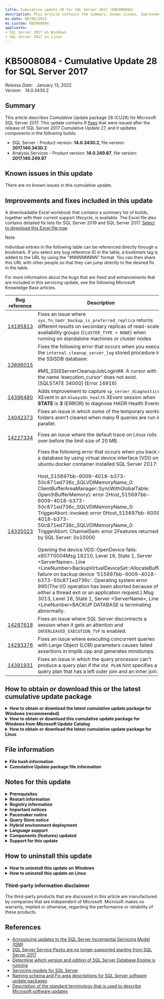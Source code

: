 ```yaml
---
title: Cumulative update 28 for SQL Server 2017 (KB5008084)
description: This article contains the summary, known issues, improvements, fixes and other information for SQL Server 2017 cumulative update 28 (KB5008084).
ms.date: 08/04/2023
ms.custom: KB5008084
appliesto:
- SQL Server 2017 on Windows
- SQL Server 2017 on Linux
---
```


# KB5008084 - Cumulative Update 28 for SQL Server 2017

_Release Date:_ &nbsp; January 13, 2022  
_Version:_ &nbsp; 14.0.3430.2

## Summary

This article describes Cumulative Update package 28 (CU28) for Microsoft SQL Server 2017. This update contains 9 [fixes](#improvements-and-fixes-included-in-this-update) that were issued after the release of SQL Server 2017 Cumulative Update 27, and it updates components in the following builds:

- SQL Server - Product version: **14.0.3430.2**, file version: **2017.140.3430.2**
- Analysis Services - Product version: **14.0.249.87**, file version: **2017.140.249.87**

## Known issues in this update

There are no known issues in this cumulative update.

## Improvements and fixes included in this update

A downloadable Excel workbook that contains a summary list of builds, together with their current support lifecycle, is available. The Excel file also contains detailed fix lists for SQL Server 2019 and SQL Server 2017. [Select to download this Excel file now](https://aka.ms/sqlserverbuilds).

> [!NOTE]
> Individual entries in the following table can be referenced directly through a bookmark. If you select any bug reference ID in the table, a bookmark tag is added to the URL by using the "#NNNNNNNN" format. You can then share this URL with other people so that they can jump directly to the desired fix in the table.

For more information about the bugs that are fixed and enhancements that are included in this servicing update, see the following Microsoft Knowledge Base articles.

| Bug reference | Description | Fix area | Component| Platform |
|---------------------------------------------|---------------------------------------------------------------------------------------------------------------------------------------------------------------------------------------------------------------------------------------------------------------------------------------------------------------------------------------------------------------------------------------------------------------------------------------------------------------------------------------------------------------------------------------------------------------------------------------------------------------------------------------------------------------------------------------------------------------------------------------------------------------------------------------------------------------------------------------------------------------------------------------------------------------------------------------------------------------------------------------------------------------------------------------------------------------------------------------------------|------------------------|----------------------------------------------|----------|
| <a id=14195813>[14195813](#14195813) </a> | Fixes an issue where `sys.fn_hadr_backup_is_preferred_replica` returns different results on secondary replicas of read-scale availability groups (`CLUSTER_TYPE = NONE`) when running on standalone machines or cluster nodes | SQL Server Engine|High Availability and Disaster Recovery | Windows|
| <a id=13898015>[13898015](#13898015) </a> | Fixes the following error that occurs when you execute the `internal.cleanup_server_log` stored procedure in the SSISDB database: </br></br>#MS_SSISServerCleanupJobLogin##. A cursor with the name ‘execution_cursor’ does not exist. [SQLSTATE 34000] (Error 16916) | Integration Services | Server | Windows|
| <a id=14396480>[14396480](#14396480) </a> | Adds improvement to capture `sp_server_diagnostics` XEvent in an `AlwaysOn_health` XEvent session when **STATE** is **3** (ERROR) to diagnose HADR Health Events. | SQL Server Engine | SQL OS | Windows |
| <a id=14042373>[14042373](#14042373) </a> | Fixes an issue in which some of the temporary working folders aren't cleared when many R queries are run in parallel. | SQL Server Engine| Extensibility | Windows |
| <a id=14227334>[14227334](#14227334) </a> | Fixes an issue where the default trace on Linux rolls over before the limit size of 20 MB. | SQL Server Engine| SQL OS | Linux |
| <a id=14335023>[14335023](#14335023) </a> | Fixes the following error that occurs when you back up a database by using virtual device interface (VDI) on ubuntu docker container installed SQL Server 2017: </br></br>Host_515697bb-6009-4018-b373-50c871ed736c_SQLVDIMemoryName_0: ClientBufferAreaManager::SyncWithGlobalTable: Open(hBufferMemory): error 2Host_515697bb-6009-4018-b373-50c871ed736c_SQLVDIMemoryName_0: TriggerAbort: invoked: error 0Host_515697bb-6009-4018-b373-50c871ed736c_SQLVDIMemoryName_0: TriggerAbort: ChannelSem: error 2Features returned by SQL Server: 0x10000 </br></br>Opening the device.VDS::OpenDevice fails: x80770004Msg 18210, Level 16, State 1, Server \<ServerName>, Line \<LineNumber>BackupVirtualDeviceSet::AllocateBuffer: failure on backup device '515697bb-6009-4018-b373-50c871ed736c'. Operating system error 995(The I/O operation has been aborted because of either a thread exit or an application request.).Msg 3013, Level 16, State 1, Server \<ServerName>, Line \<LineNumber>BACKUP DATABASE is terminating abnormally. | SQL Server Engine| Linux | Linux |
| <a id=14287618>[14287618](#14287618) </a> | Fixes an issue where SQL Server disconnects a session when it gets an attention and `INTERLEAVED_EXECUTION_TVF` is enabled.|SQL Server Engine |Query Optimizer | Windows|
| <a id=14293376>[14293376](#14293376) </a> | Fixes an issue where executing concurrent queries with Large Object (LOB) parameters causes failed assertions in tmpilb.cpp and generates minidumps. |SQL Server Engine |Query Execution | Windows |
| <a id=14391931>[14391931](#14391931) </a> | Fixes an issue in which the query processor can't produce a query plan if the `USE PLAN` hint specifies a query plan that has a left outer join and an inner join. |SQL Server Engine | Query Optimizer | Windows |

## How to obtain or download this or the latest cumulative update package

<details>
<summary><b>How to obtain or download the latest cumulative update package for Windows (recommended)</b></summary>

The following update is available from the Microsoft Download Center:

- :::image type="icon" source="../media/download-icon.png" border="false"::: [Download the latest cumulative update package for SQL Server 2017 now](https://www.microsoft.com/download/details.aspx?id=56128)

If the download page doesn't appear, contact [Microsoft Customer Service and Support](https://support.microsoft.com/contactus/?ws=support) to obtain the cumulative update package.

> [!NOTE]
>
> - Microsoft Download Center will always present the latest SQL Server 2017 CU release.
> - If the download page does not appear, contact [Microsoft Customer Service and Support](https://support.microsoft.com/contactus/?ws=support) to obtain the cumulative update package.

</details>

<details>
<summary><b>How to obtain or download this cumulative update package for Windows from Microsoft Update Catalog </b></summary>

> [!NOTE]
>
> After future cumulative updates are released for SQL Server 2017, this and all previous CUs can be downloaded from the [Microsoft Update Catalog](https://www.catalog.update.microsoft.com/search.aspx?q=sql%20server%202017). However, we recommend that you always install the latest cumulative update that is available.

The following update is available from the Microsoft Update Catalog:

- :::image type="icon" source="../media/download-icon.png" border="false"::: [Download the cumulative update package for SQL Server 2017 CU28 now](https://catalog.s.download.windowsupdate.com/c/msdownload/update/software/updt/2022/01/sqlserver2017-kb5008084-x64_875be48deb01a9d496ef16fa21f9352e8ac08ed8.exe)

</details>

<details>
<summary><b>How to obtain or download the latest cumulative update package for Linux</b></summary>

To update SQL Server 2017 on Linux to the latest CU, you must first have the [Cumulative Update repository configured](/sql/linux/sql-server-linux-setup#repositories). Then, update your SQL Server packages by using the appropriate platform-specific update command.

For installation instructions and direct links to the CU package downloads, see the [SQL Server 2017 Release Notes](/sql/linux/sql-server-linux-release-notes-2017#cuinstall).

</details>

## File information

<details>
<summary><b>File hash information</b></summary>

You can verify the download by computing the hash of the *SQLServer2017-KB5008084-x64.exe* file through the following command:

`certutil -hashfile SQLServer2017-KB5008084-x64.exe SHA256`

|File name|SHA256 hash|
|---------|---------|
|SQLServer2017-KB5008084-x64.exe| A0ED9F87E16F83E9E9767A80293E5727B784E82154FCED28D4DF2936133B5976 |

</details>

<details>
<summary><b>Cumulative Update package file information</b></summary>

The English version of this package has the file attributes (or later file attributes) that are listed in the following table. The dates and times for these files are listed in Coordinated Universal Time (UTC). When you view the file information, it's converted to local time. To find the difference between UTC and local time, use the **Time Zone** tab in the **Date and Time** item in Control Panel.

x64-based versions

SQL Server 2017 Analysis Services

| File   name                                        | File version    | File size | Date      | Time | Platform |
|----------------------------------------------------|-----------------|-----------|-----------|------|----------|
| Asplatformhost.dll                                 | 2017.140.249.87 | 259472    | 18-Dec-21 | 02:03 | x64      |
| Microsoft.analysisservices.minterop.dll            | 14.0.249.87     | 735120    | 18-Dec-21 | 01:54 | x86      |
| Microsoft.analysisservices.server.core.dll         | 14.0.249.87     | 1374096   | 18-Dec-21 | 02:04 | x86      |
| Microsoft.analysisservices.server.tabular.dll      | 14.0.249.87     | 977296    | 18-Dec-21 | 02:04 | x86      |
| Microsoft.analysisservices.server.tabular.json.dll | 14.0.249.87     | 514944    | 18-Dec-21 | 02:04 | x86      |
| Microsoft.applicationinsights.dll                  | 2.7.0.13435     | 329872    | 18-Dec-21 | 02:06 | x86      |
| Microsoft.data.edm.netfx35.dll                     | 5.7.0.62516     | 661072    | 18-Dec-21 | 01:54 | x86      |
| Microsoft.data.mashup.dll                          | 2.80.5803.541   | 186232    | 18-Dec-21 | 01:54 | x86      |
| Microsoft.data.mashup.oledb.dll                    | 2.80.5803.541   | 30080     | 18-Dec-21 | 01:54 | x86      |
| Microsoft.data.mashup.preview.dll                  | 2.80.5803.541   | 74832     | 18-Dec-21 | 01:54 | x86      |
| Microsoft.data.mashup.providercommon.dll           | 2.80.5803.541   | 102264    | 18-Dec-21 | 01:54 | x86      |
| Microsoft.data.odata.netfx35.dll                   | 5.7.0.62516     | 1454672   | 18-Dec-21 | 01:54 | x86      |
| Microsoft.data.odata.query.netfx35.dll             | 5.7.0.62516     | 181112    | 18-Dec-21 | 01:54 | x86      |
| Microsoft.data.sapclient.dll                       | 1.0.0.25        | 920656    | 18-Dec-21 | 01:54 | x86      |
| Microsoft.hostintegration.connectors.dll           | 2.80.5803.541   | 5262728   | 18-Dec-21 | 01:54 | x86      |
| Microsoft.mashup.container.exe                     | 2.80.5803.541   | 22392     | 18-Dec-21 | 01:54 | x64      |
| Microsoft.mashup.container.netfx40.exe             | 2.80.5803.541   | 21880     | 18-Dec-21 | 01:54 | x64      |
| Microsoft.mashup.container.netfx45.exe             | 2.80.5803.541   | 22096     | 18-Dec-21 | 01:54 | x64      |
| Microsoft.mashup.eventsource.dll                   | 2.80.5803.541   | 149368    | 18-Dec-21 | 01:54 | x86      |
| Microsoft.mashup.oauth.dll                         | 2.80.5803.541   | 78712     | 18-Dec-21 | 01:54 | x86      |
| Microsoft.mashup.oledbinterop.dll                  | 2.80.5803.541   | 192392    | 18-Dec-21 | 01:54 | x64      |
| Microsoft.mashup.oledbprovider.dll                 | 2.80.5803.541   | 59984     | 18-Dec-21 | 01:54 | x86      |
| Microsoft.mashup.shims.dll                         | 2.80.5803.541   | 27512     | 18-Dec-21 | 01:54 | x86      |
| Microsoft.mashup.storage.xmlserializers.dll        | 1.0.0.0         | 140368    | 18-Dec-21 | 01:54 | x86      |
| Microsoft.mashupengine.dll                         | 2.80.5803.541   | 14271872  | 18-Dec-21 | 01:54 | x86      |
| Microsoft.odata.core.netfx35.dll                   | 6.15.0.0        | 1437568   | 18-Dec-21 | 01:54 | x86      |
| Microsoft.odata.edm.netfx35.dll                    | 6.15.0.0        | 778632    | 18-Dec-21 | 01:54 | x86      |
| Microsoft.powerbi.adomdclient.dll                  | 15.1.27.19      | 1104976   | 18-Dec-21 | 01:54 | x86      |
| Microsoft.spatial.netfx35.dll                      | 6.15.0.0        | 126336    | 18-Dec-21 | 01:54 | x86      |
| Msmdctr.dll                                        | 2017.140.249.87 | 33168     | 18-Dec-21 | 02:05 | x64      |
| Msmdlocal.dll                                      | 2017.140.249.87 | 40420224  | 18-Dec-21 | 01:57 | x86      |
| Msmdlocal.dll                                      | 2017.140.249.87 | 60766088  | 18-Dec-21 | 02:05 | x64      |
| Msmdpump.dll                                       | 2017.140.249.87 | 9333136   | 18-Dec-21 | 02:05 | x64      |
| Msmdredir.dll                                      | 2017.140.249.87 | 7088512   | 18-Dec-21 | 01:57 | x86      |
| Msmdsrv.exe                                        | 2017.140.249.87 | 60667792  | 18-Dec-21 | 02:05 | x64      |
| Msmgdsrv.dll                                       | 2017.140.249.87 | 7305104   | 18-Dec-21 | 01:57 | x86      |
| Msmgdsrv.dll                                       | 2017.140.249.87 | 9000848   | 18-Dec-21 | 02:05 | x64      |
| Msolap.dll                                         | 2017.140.249.87 | 7772544   | 18-Dec-21 | 01:57 | x86      |
| Msolap.dll                                         | 2017.140.249.87 | 10256800  | 18-Dec-21 | 02:05 | x64      |
| Msolui.dll                                         | 2017.140.249.87 | 280456    | 18-Dec-21 | 01:57 | x86      |
| Msolui.dll                                         | 2017.140.249.87 | 304016    | 18-Dec-21 | 02:05 | x64      |
| Powerbiextensions.dll                              | 2.80.5803.541   | 9470032   | 18-Dec-21 | 01:54 | x86      |
| Private_odbc32.dll                                 | 10.0.14832.1000 | 728456    | 18-Dec-21 | 01:54 | x64      |
| Sql_as_keyfile.dll                                 | 2017.140.3430.2 | 93584     | 18-Dec-21 | 02:04 | x64      |
| Sqlboot.dll                                        | 2017.140.3430.2 | 191928    | 18-Dec-21 | 02:05 | x64      |
| Sqlceip.exe                                        | 14.0.3430.2     | 269240    | 18-Dec-21 | 02:06 | x86      |
| Sqldumper.exe                                      | 2017.140.3430.2 | 117176    | 18-Dec-21 | 01:57 | x86      |
| Sqldumper.exe                                      | 2017.140.3430.2 | 138640    | 18-Dec-21 | 02:09 | x64      |
| System.spatial.netfx35.dll                         | 5.7.0.62516     | 117640    | 18-Dec-21 | 01:54 | x86      |
| Tmapi.dll                                          | 2017.140.249.87 | 5814672   | 18-Dec-21 | 02:05 | x64      |
| Tmcachemgr.dll                                     | 2017.140.249.87 | 4157856   | 18-Dec-21 | 02:05 | x64      |
| Tmpersistence.dll                                  | 2017.140.249.87 | 1125264   | 18-Dec-21 | 02:05 | x64      |
| Tmtransactions.dll                                 | 2017.140.249.87 | 1636240   | 18-Dec-21 | 02:05 | x64      |
| Xe.dll                                             | 2017.140.3430.2 | 667576    | 18-Dec-21 | 02:05 | x64      |
| Xmlrw.dll                                          | 2017.140.3430.2 | 250760    | 18-Dec-21 | 01:57 | x86      |
| Xmlrw.dll                                          | 2017.140.3430.2 | 298376    | 18-Dec-21 | 02:05 | x64      |
| Xmlrwbin.dll                                       | 2017.140.3430.2 | 182656    | 18-Dec-21 | 01:57 | x86      |
| Xmlrwbin.dll                                       | 2017.140.3430.2 | 217488    | 18-Dec-21 | 02:05 | x64      |
| Xmsrv.dll                                          | 2017.140.249.87 | 33349536  | 18-Dec-21 | 01:57 | x86      |
| Xmsrv.dll                                          | 2017.140.249.87 | 25376160  | 18-Dec-21 | 02:05 | x64      |

SQL Server 2017 Database Services Common Core

| File   name                                | File version     | File size | Date      | Time | Platform |
|--------------------------------------------|------------------|-----------|-----------|------|----------|
| Batchparser.dll                            | 2017.140.3430.2  | 153488    | 18-Dec-21 | 01:57 | x86      |
| Batchparser.dll                            | 2017.140.3430.2  | 173968    | 18-Dec-21 | 02:03 | x64      |
| Instapi140.dll                             | 2017.140.3430.2  | 55696     | 18-Dec-21 | 01:57 | x86      |
| Instapi140.dll                             | 2017.140.3430.2  | 65408     | 18-Dec-21 | 02:05 | x64      |
| Isacctchange.dll                           | 2017.140.3430.2  | 22416     | 18-Dec-21 | 01:57 | x86      |
| Isacctchange.dll                           | 2017.140.3430.2  | 23952     | 18-Dec-21 | 02:04 | x64      |
| Microsoft.analysisservices.adomdclient.dll | 14.0.249.87      | 1081744   | 18-Dec-21 | 01:57 | x86      |
| Microsoft.analysisservices.adomdclient.dll | 14.0.249.87      | 1081744   | 18-Dec-21 | 02:04 | x86      |
| Microsoft.analysisservices.core.dll        | 14.0.249.87      | 1374608   | 18-Dec-21 | 01:57 | x86      |
| Microsoft.analysisservices.xmla.dll        | 14.0.249.87      | 734592    | 18-Dec-21 | 01:57 | x86      |
| Microsoft.analysisservices.xmla.dll        | 14.0.249.87      | 734624    | 18-Dec-21 | 02:04 | x86      |
| Microsoft.sqlserver.edition.dll            | 14.0.3430.2      | 30608     | 18-Dec-21 | 01:57 | x86      |
| Microsoft.sqlserver.mgdsqldumper.v4x.dll   | 2017.140.3430.2  | 71560     | 18-Dec-21 | 01:57 | x86      |
| Microsoft.sqlserver.mgdsqldumper.v4x.dll   | 2017.140.3430.2  | 75152     | 18-Dec-21 | 02:04 | x64      |
| Microsoft.sqlserver.rmo.dll                | 14.0.3430.2      | 564616    | 18-Dec-21 | 01:57 | x86      |
| Microsoft.sqlserver.rmo.dll                | 14.0.3430.2      | 564616    | 18-Dec-21 | 02:04 | x86      |
| Msasxpress.dll                             | 2017.140.249.87  | 24976     | 18-Dec-21 | 01:57 | x86      |
| Msasxpress.dll                             | 2017.140.249.87  | 29072     | 18-Dec-21 | 02:05 | x64      |
| Pbsvcacctsync.dll                          | 2017.140.3430.2  | 63416     | 18-Dec-21 | 01:57 | x86      |
| Pbsvcacctsync.dll                          | 2017.140.3430.2  | 78264     | 18-Dec-21 | 02:05 | x64      |
| Sql_common_core_keyfile.dll                | 2017.140.3430.2  | 93584     | 18-Dec-21 | 02:04 | x64      |
| Sqldumper.exe                              | 2017.140.3430.2  | 117176    | 18-Dec-21 | 01:57 | x86      |
| Sqldumper.exe                              | 2017.140.3430.2  | 138640    | 18-Dec-21 | 02:09 | x64      |
| Sqlftacct.dll                              | 2017.140.3430.2  | 50104     | 18-Dec-21 | 01:57 | x86      |
| Sqlftacct.dll                              | 2017.140.3430.2  | 58296     | 18-Dec-21 | 02:05 | x64      |
| Sqlmanager.dll                             | 2017.140.17218.0 | 602848    | 18-Dec-21 | 01:57 | x86      |
| Sqlmanager.dll                             | 2017.140.17218.0 | 734952    | 18-Dec-21 | 02:04 | x64      |
| Sqlmgmprovider.dll                         | 2017.140.3430.2  | 368528    | 18-Dec-21 | 01:57 | x86      |
| Sqlmgmprovider.dll                         | 2017.140.3430.2  | 414136    | 18-Dec-21 | 02:04 | x64      |
| Sqlsecacctchg.dll                          | 2017.140.3430.2  | 29112     | 18-Dec-21 | 01:57 | x86      |
| Sqlsecacctchg.dll                          | 2017.140.3430.2  | 31672     | 18-Dec-21 | 02:05 | x64      |
| Sqlsvcsync.dll                             | 2017.140.3430.2  | 267144    | 18-Dec-21 | 01:57 | x86      |
| Sqlsvcsync.dll                             | 2017.140.3430.2  | 351104    | 18-Dec-21 | 02:05 | x64      |
| Sqltdiagn.dll                              | 2017.140.3430.2  | 53648     | 18-Dec-21 | 01:57 | x86      |
| Sqltdiagn.dll                              | 2017.140.3430.2  | 60808     | 18-Dec-21 | 02:04 | x64      |
| Svrenumapi140.dll                          | 2017.140.3430.2  | 888192    | 18-Dec-21 | 01:57 | x86      |
| Svrenumapi140.dll                          | 2017.140.3430.2  | 1167744   | 18-Dec-21 | 02:05 | x64      |

SQL Server 2017 Data Quality Client

| File   name         | File version    | File size | Date      | Time | Platform |
|---------------------|-----------------|-----------|-----------|------|----------|
| Dumpbin.exe         | 12.10.30102.2   | 24624     | 18-Dec-21 | 01:57 | x86      |
| Link.exe            | 12.10.30102.2   | 852528    | 18-Dec-21 | 01:57 | x86      |
| Mspdb120.dll        | 12.10.30102.2   | 259632    | 18-Dec-21 | 01:57 | x86      |
| Sql_dqc_keyfile.dll | 2017.140.3430.2 | 93584     | 18-Dec-21 | 02:04 | x64      |
| Stdole.dll          | 7.0.9466.0      | 32296     | 18-Dec-21 | 01:57 | x86      |

SQL Server 2017 Data Quality

| File   name                                       | File version | File size | Date      | Time | Platform |
|---------------------------------------------------|--------------|-----------|-----------|------|----------|
| Microsoft.practices.enterpriselibrary.common.dll  | 4.1.0.0      | 208648    | 18-Dec-21 | 01:57 | x86      |
| Microsoft.practices.enterpriselibrary.common.dll  | 4.1.0.0      | 208648    | 18-Dec-21 | 02:04 | x86      |
| Microsoft.practices.enterpriselibrary.logging.dll | 4.1.0.0      | 264968    | 18-Dec-21 | 01:57 | x86      |
| Microsoft.practices.enterpriselibrary.logging.dll | 4.1.0.0      | 264968    | 18-Dec-21 | 02:04 | x86      |

SQL Server 2017 sql_dreplay_client

| File   name                    | File version    | File size | Date      | Time | Platform |
|--------------------------------|-----------------|-----------|-----------|------|----------|
| Dreplayclient.exe              | 2017.140.3430.2 | 114048    | 18-Dec-21 | 01:57 | x86      |
| Dreplaycommon.dll              | 2017.140.3430.2 | 693136    | 18-Dec-21 | 01:57 | x86      |
| Dreplayserverps.dll            | 2017.140.3430.2 | 26000     | 18-Dec-21 | 01:57 | x86      |
| Dreplayutil.dll                | 2017.140.3430.2 | 304568    | 18-Dec-21 | 01:57 | x86      |
| Instapi140.dll                 | 2017.140.3430.2 | 65408     | 18-Dec-21 | 02:05 | x64      |
| Sql_dreplay_client_keyfile.dll | 2017.140.3430.2 | 93584     | 18-Dec-21 | 02:04 | x64      |
| Sqlresourceloader.dll          | 2017.140.3430.2 | 23480     | 18-Dec-21 | 01:57 | x86      |

SQL Server 2017 sql_dreplay_controller

| File   name                        | File version    | File size | Date      | Time | Platform |
|------------------------------------|-----------------|-----------|-----------|------|----------|
| Dreplaycommon.dll                  | 2017.140.3430.2 | 693136    | 18-Dec-21 | 01:57 | x86      |
| Dreplaycontroller.exe              | 2017.140.3430.2 | 343432    | 18-Dec-21 | 01:57 | x86      |
| Dreplayprocess.dll                 | 2017.140.3430.2 | 165816    | 18-Dec-21 | 01:57 | x86      |
| Dreplayserverps.dll                | 2017.140.3430.2 | 26000     | 18-Dec-21 | 01:57 | x86      |
| Instapi140.dll                     | 2017.140.3430.2 | 65408     | 18-Dec-21 | 02:05 | x64      |
| Sql_dreplay_controller_keyfile.dll | 2017.140.3430.2 | 93584     | 18-Dec-21 | 02:04 | x64      |
| Sqlresourceloader.dll              | 2017.140.3430.2 | 23480     | 18-Dec-21 | 01:57 | x86      |

SQL Server 2017 Database Services Core Instance

| File   name                                  | File version    | File size | Date      | Time | Platform |
|----------------------------------------------|-----------------|-----------|-----------|------|----------|
| Backuptourl.exe                              | 14.0.3430.2     | 34744     | 18-Dec-21 | 02:03 | x64      |
| Batchparser.dll                              | 2017.140.3430.2 | 173968    | 18-Dec-21 | 02:03 | x64      |
| C1.dll                                       | 18.10.40116.18  | 925232    | 18-Dec-21 | 02:08 | x64      |
| C2.dll                                       | 18.10.40116.18  | 5341440   | 18-Dec-21 | 02:08 | x64      |
| Cl.exe                                       | 18.10.40116.18  | 192048    | 18-Dec-21 | 02:08 | x64      |
| Clui.dll                                     | 18.10.40116.10  | 486144    | 18-Dec-21 | 01:53 | x64      |
| Databasemailprotocols.dll                    | 14.0.17178.0    | 48352     | 18-Dec-21 | 02:03 | x86      |
| Datacollectorcontroller.dll                  | 2017.140.3430.2 | 221624    | 18-Dec-21 | 02:03 | x64      |
| Dcexec.exe                                   | 2017.140.3430.2 | 67472     | 18-Dec-21 | 02:03 | x64      |
| Fssres.dll                                   | 2017.140.3430.2 | 83856     | 18-Dec-21 | 02:05 | x64      |
| Hadrres.dll                                  | 2017.140.3430.2 | 183736    | 18-Dec-21 | 02:05 | x64      |
| Hkcompile.dll                                | 2017.140.3430.2 | 1416072   | 18-Dec-21 | 02:05 | x64      |
| Hkengine.dll                                 | 2017.140.3430.2 | 5854608   | 18-Dec-21 | 02:05 | x64      |
| Hkruntime.dll                                | 2017.140.3430.2 | 156048    | 18-Dec-21 | 02:05 | x64      |
| Link.exe                                     | 12.10.40116.18  | 1017392   | 18-Dec-21 | 02:08 | x64      |
| Microsoft.analysisservices.applocal.xmla.dll | 14.0.249.87     | 734096    | 18-Dec-21 | 02:04 | x86      |
| Microsoft.applicationinsights.dll            | 2.7.0.13435     | 329872    | 18-Dec-21 | 02:06 | x86      |
| Microsoft.sqlautoadmin.autobackupagent.dll   | 14.0.3430.2     | 231824    | 18-Dec-21 | 02:04 | x86      |
| Microsoft.sqlautoadmin.sqlautoadmin.dll      | 14.0.3430.2     | 73104     | 18-Dec-21 | 02:04 | x86      |
| Microsoft.sqlserver.types.dll                | 2017.140.3430.2 | 387000    | 18-Dec-21 | 02:04 | x86      |
| Microsoft.sqlserver.vdiinterface.dll         | 2017.140.3430.2 | 66488     | 18-Dec-21 | 02:04 | x64      |
| Microsoft.sqlserver.xe.core.dll              | 2017.140.3430.2 | 58248     | 18-Dec-21 | 02:04 | x64      |
| Microsoft.sqlserver.xevent.configuration.dll | 2017.140.3430.2 | 145288    | 18-Dec-21 | 02:04 | x64      |
| Microsoft.sqlserver.xevent.dll               | 2017.140.3430.2 | 152464    | 18-Dec-21 | 02:04 | x64      |
| Microsoft.sqlserver.xevent.linq.dll          | 2017.140.3430.2 | 297912    | 18-Dec-21 | 02:04 | x64      |
| Microsoft.sqlserver.xevent.targets.dll       | 2017.140.3430.2 | 67976     | 18-Dec-21 | 02:04 | x64      |
| Msobj120.dll                                 | 12.10.40116.18  | 129576    | 18-Dec-21 | 02:08 | x64      |
| Mspdb120.dll                                 | 12.10.40116.18  | 559144    | 18-Dec-21 | 02:08 | x64      |
| Mspdbcore.dll                                | 12.10.40116.18  | 559144    | 18-Dec-21 | 02:08 | x64      |
| Msvcp120.dll                                 | 12.10.40116.18  | 661040    | 18-Dec-21 | 02:08 | x64      |
| Msvcr120.dll                                 | 12.10.40116.18  | 964656    | 18-Dec-21 | 02:08 | x64      |
| Odsole70.dll                                 | 2017.140.3430.2 | 86968     | 18-Dec-21 | 02:05 | x64      |
| Opends60.dll                                 | 2017.140.3430.2 | 26000     | 18-Dec-21 | 02:05 | x64      |
| Qds.dll                                      | 2017.140.3430.2 | 1176976   | 18-Dec-21 | 02:05 | x64      |
| Rsfxft.dll                                   | 2017.140.3430.2 | 27520     | 18-Dec-21 | 02:05 | x64      |
| Secforwarder.dll                             | 2017.140.3430.2 | 31672     | 18-Dec-21 | 02:05 | x64      |
| Sqagtres.dll                                 | 2017.140.3430.2 | 69000     | 18-Dec-21 | 02:05 | x64      |
| Sql_engine_core_inst_keyfile.dll             | 2017.140.3430.2 | 93584     | 18-Dec-21 | 02:04 | x64      |
| Sqlaamss.dll                                 | 2017.140.3430.2 | 84880     | 18-Dec-21 | 02:04 | x64      |
| Sqlaccess.dll                                | 2017.140.3430.2 | 468872    | 18-Dec-21 | 02:05 | x64      |
| Sqlagent.exe                                 | 2017.140.3430.2 | 598408    | 18-Dec-21 | 02:04 | x64      |
| Sqlagentctr140.dll                           | 2017.140.3430.2 | 48568     | 18-Dec-21 | 01:57 | x86      |
| Sqlagentctr140.dll                           | 2017.140.3430.2 | 57272     | 18-Dec-21 | 02:04 | x64      |
| Sqlagentlog.dll                              | 2017.140.3430.2 | 26000     | 18-Dec-21 | 02:04 | x64      |
| Sqlagentmail.dll                             | 2017.140.3430.2 | 46992     | 18-Dec-21 | 02:04 | x64      |
| Sqlboot.dll                                  | 2017.140.3430.2 | 191928    | 18-Dec-21 | 02:05 | x64      |
| Sqlceip.exe                                  | 14.0.3430.2     | 269240    | 18-Dec-21 | 02:06 | x86      |
| Sqlcmdss.dll                                 | 2017.140.3430.2 | 68536     | 18-Dec-21 | 02:04 | x64      |
| Sqlctr140.dll                                | 2017.140.3430.2 | 107448    | 18-Dec-21 | 01:57 | x86      |
| Sqlctr140.dll                                | 2017.140.3430.2 | 124856    | 18-Dec-21 | 02:05 | x64      |
| Sqldk.dll                                    | 2017.140.3430.2 | 2803600   | 18-Dec-21 | 02:04 | x64      |
| Sqldtsss.dll                                 | 2017.140.3430.2 | 102272    | 18-Dec-21 | 02:04 | x64      |
| Sqlevn70.rll                                 | 2017.140.3430.2 | 1500600   | 18-Dec-21 | 01:51 | x64      |
| Sqlevn70.rll                                 | 2017.140.3430.2 | 3301816   | 18-Dec-21 | 01:51 | x64      |
| Sqlevn70.rll                                 | 2017.140.3430.2 | 3486648   | 18-Dec-21 | 01:51 | x64      |
| Sqlevn70.rll                                 | 2017.140.3430.2 | 3920312   | 18-Dec-21 | 01:52 | x64      |
| Sqlevn70.rll                                 | 2017.140.3430.2 | 3296184   | 18-Dec-21 | 01:52 | x64      |
| Sqlevn70.rll                                 | 2017.140.3430.2 | 3790776   | 18-Dec-21 | 01:52 | x64      |
| Sqlevn70.rll                                 | 2017.140.3430.2 | 3826104   | 18-Dec-21 | 01:53 | x64      |
| Sqlevn70.rll                                 | 2017.140.3430.2 | 3343800   | 18-Dec-21 | 01:53 | x64      |
| Sqlevn70.rll                                 | 2017.140.3430.2 | 3785144   | 18-Dec-21 | 01:53 | x64      |
| Sqlevn70.rll                                 | 2017.140.3430.2 | 3922872   | 18-Dec-21 | 01:54 | x64      |
| Sqlevn70.rll                                 | 2017.140.3430.2 | 3601848   | 18-Dec-21 | 02:02 | x64      |
| Sqlevn70.rll                                 | 2017.140.3430.2 | 2039736   | 18-Dec-21 | 02:02 | x64      |
| Sqlevn70.rll                                 | 2017.140.3430.2 | 3641272   | 18-Dec-21 | 02:03 | x64      |
| Sqlevn70.rll                                 | 2017.140.3430.2 | 3792312   | 18-Dec-21 | 02:03 | x64      |
| Sqlevn70.rll                                 | 2017.140.3430.2 | 4032952   | 18-Dec-21 | 02:03 | x64      |
| Sqlevn70.rll                                 | 2017.140.3430.2 | 1447864   | 18-Dec-21 | 02:03 | x64      |
| Sqlevn70.rll                                 | 2017.140.3430.2 | 3681680   | 18-Dec-21 | 02:04 | x64      |
| Sqlevn70.rll                                 | 2017.140.3430.2 | 3372472   | 18-Dec-21 | 02:04 | x64      |
| Sqlevn70.rll                                 | 2017.140.3430.2 | 3592592   | 18-Dec-21 | 02:07 | x64      |
| Sqlevn70.rll                                 | 2017.140.3430.2 | 2093496   | 18-Dec-21 | 02:08 | x64      |
| Sqlevn70.rll                                 | 2017.140.3430.2 | 3406736   | 18-Dec-21 | 02:08 | x64      |
| Sqlevn70.rll                                 | 2017.140.3430.2 | 3218360   | 18-Dec-21 | 02:09 | x64      |
| Sqliosim.com                                 | 2017.140.3430.2 | 306576    | 18-Dec-21 | 02:05 | x64      |
| Sqliosim.exe                                 | 2017.140.3430.2 | 3013008   | 18-Dec-21 | 02:05 | x64      |
| Sqllang.dll                                  | 2017.140.3430.2 | 41403264  | 18-Dec-21 | 02:05 | x64      |
| Sqlmin.dll                                   | 2017.140.3430.2 | 40598456  | 18-Dec-21 | 02:05 | x64      |
| Sqlolapss.dll                                | 2017.140.3430.2 | 102280    | 18-Dec-21 | 02:04 | x64      |
| Sqlos.dll                                    | 2017.140.3430.2 | 19336     | 18-Dec-21 | 02:04 | x64      |
| Sqlpowershellss.dll                          | 2017.140.3430.2 | 62856     | 18-Dec-21 | 02:04 | x64      |
| Sqlrepss.dll                                 | 2017.140.3430.2 | 62904     | 18-Dec-21 | 02:04 | x64      |
| Sqlresld.dll                                 | 2017.140.3430.2 | 23952     | 18-Dec-21 | 02:04 | x64      |
| Sqlresourceloader.dll                        | 2017.140.3430.2 | 25488     | 18-Dec-21 | 02:04 | x64      |
| Sqlscm.dll                                   | 2017.140.3430.2 | 65920     | 18-Dec-21 | 02:04 | x64      |
| Sqlscriptdowngrade.dll                       | 2017.140.3430.2 | 21944     | 18-Dec-21 | 02:05 | x64      |
| Sqlscriptupgrade.dll                         | 2017.140.3430.2 | 5890960   | 18-Dec-21 | 02:05 | x64      |
| Sqlserverspatial140.dll                      | 2017.140.3430.2 | 726968    | 18-Dec-21 | 02:04 | x64      |
| Sqlservr.exe                                 | 2017.140.3430.2 | 481680    | 18-Dec-21 | 02:05 | x64      |
| Sqlsvc.dll                                   | 2017.140.3430.2 | 157112    | 18-Dec-21 | 02:04 | x64      |
| Sqltses.dll                                  | 2017.140.3430.2 | 9559440   | 18-Dec-21 | 02:04 | x64      |
| Sqsrvres.dll                                 | 2017.140.3430.2 | 255888    | 18-Dec-21 | 02:05 | x64      |
| Svl.dll                                      | 2017.140.3430.2 | 146824    | 18-Dec-21 | 02:05 | x64      |
| Xe.dll                                       | 2017.140.3430.2 | 667576    | 18-Dec-21 | 02:05 | x64      |
| Xmlrw.dll                                    | 2017.140.3430.2 | 298376    | 18-Dec-21 | 02:05 | x64      |
| Xmlrwbin.dll                                 | 2017.140.3430.2 | 217488    | 18-Dec-21 | 02:05 | x64      |
| Xpadsi.exe                                   | 2017.140.3430.2 | 84880     | 18-Dec-21 | 02:05 | x64      |
| Xplog70.dll                                  | 2017.140.3430.2 | 72120     | 18-Dec-21 | 02:05 | x64      |
| Xpqueue.dll                                  | 2017.140.3430.2 | 67976     | 18-Dec-21 | 02:05 | x64      |
| Xprepl.dll                                   | 2017.140.3430.2 | 96656     | 18-Dec-21 | 02:05 | x64      |
| Xpsqlbot.dll                                 | 2017.140.3430.2 | 25472     | 18-Dec-21 | 02:05 | x64      |
| Xpstar.dll                                   | 2017.140.3430.2 | 445312    | 18-Dec-21 | 02:05 | x64      |

SQL Server 2017 Database Services Core Shared

| File   name                                                 | File version    | File size | Date      | Time | Platform |
|-------------------------------------------------------------|-----------------|-----------|-----------|------|----------|
| Batchparser.dll                                             | 2017.140.3430.2 | 153488    | 18-Dec-21 | 01:57 | x86      |
| Batchparser.dll                                             | 2017.140.3430.2 | 173968    | 18-Dec-21 | 02:03 | x64      |
| Bcp.exe                                                     | 2017.140.3430.2 | 113032    | 18-Dec-21 | 02:05 | x64      |
| Commanddest.dll                                             | 2017.140.3430.2 | 238992    | 18-Dec-21 | 02:03 | x64      |
| Datacollectorenumerators.dll                                | 2017.140.3430.2 | 110520    | 18-Dec-21 | 02:03 | x64      |
| Datacollectortasks.dll                                      | 2017.140.3430.2 | 180616    | 18-Dec-21 | 02:03 | x64      |
| Distrib.exe                                                 | 2017.140.3430.2 | 198024    | 18-Dec-21 | 02:05 | x64      |
| Dteparse.dll                                                | 2017.140.3430.2 | 104336    | 18-Dec-21 | 02:03 | x64      |
| Dteparsemgd.dll                                             | 2017.140.3430.2 | 82320     | 18-Dec-21 | 02:03 | x64      |
| Dtepkg.dll                                                  | 2017.140.3430.2 | 130952    | 18-Dec-21 | 02:03 | x64      |
| Dtexec.exe                                                  | 2017.140.3430.2 | 66960     | 18-Dec-21 | 02:03 | x64      |
| Dts.dll                                                     | 2017.140.3430.2 | 2994048   | 18-Dec-21 | 02:03 | x64      |
| Dtscomexpreval.dll                                          | 2017.140.3430.2 | 469432    | 18-Dec-21 | 02:03 | x64      |
| Dtsconn.dll                                                 | 2017.140.3430.2 | 493456    | 18-Dec-21 | 02:03 | x64      |
| Dtshost.exe                                                 | 2017.140.3430.2 | 99208     | 18-Dec-21 | 02:05 | x64      |
| Dtslog.dll                                                  | 2017.140.3430.2 | 113536    | 18-Dec-21 | 02:03 | x64      |
| Dtsmsg140.dll                                               | 2017.140.3430.2 | 538504    | 18-Dec-21 | 02:05 | x64      |
| Dtspipeline.dll                                             | 2017.140.3430.2 | 1262520   | 18-Dec-21 | 02:03 | x64      |
| Dtspipelineperf140.dll                                      | 2017.140.3430.2 | 41360     | 18-Dec-21 | 02:03 | x64      |
| Dtuparse.dll                                                | 2017.140.3430.2 | 82304     | 18-Dec-21 | 02:03 | x64      |
| Dtutil.exe                                                  | 2017.140.3430.2 | 142776    | 18-Dec-21 | 02:03 | x64      |
| Exceldest.dll                                               | 2017.140.3430.2 | 253840    | 18-Dec-21 | 02:03 | x64      |
| Excelsrc.dll                                                | 2017.140.3430.2 | 275856    | 18-Dec-21 | 02:03 | x64      |
| Execpackagetask.dll                                         | 2017.140.3430.2 | 161168    | 18-Dec-21 | 02:03 | x64      |
| Flatfiledest.dll                                            | 2017.140.3430.2 | 379792    | 18-Dec-21 | 02:03 | x64      |
| Flatfilesrc.dll                                             | 2017.140.3430.2 | 392592    | 18-Dec-21 | 02:04 | x64      |
| Foreachfileenumerator.dll                                   | 2017.140.3430.2 | 89480     | 18-Dec-21 | 02:03 | x64      |
| Hkengperfctrs.dll                                           | 2017.140.3430.2 | 53688     | 18-Dec-21 | 02:05 | x64      |
| Ionic.zip.dll                                               | 1.9.1.8         | 471440    | 18-Dec-21 | 01:52 | x86      |
| Logread.exe                                                 | 2017.140.3430.2 | 629648    | 18-Dec-21 | 02:05 | x64      |
| Mergetxt.dll                                                | 2017.140.3430.2 | 58256     | 18-Dec-21 | 02:05 | x64      |
| Microsoft.analysisservices.applocal.core.dll                | 14.0.249.87     | 1375120   | 18-Dec-21 | 02:04 | x86      |
| Microsoft.data.datafeedclient.dll                           | 13.1.1.0        | 171208    | 18-Dec-21 | 01:52 | x86      |
| Microsoft.exceptionmessagebox.dll                           | 14.0.3430.2     | 130960    | 18-Dec-21 | 01:57 | x86      |
| Microsoft.sqlserver.integrationservice.hadoop.common.dll    | 14.0.3430.2     | 48528     | 18-Dec-21 | 02:04 | x86      |
| Microsoft.sqlserver.integrationservice.hadoopcomponents.dll | 14.0.3430.2     | 82832     | 18-Dec-21 | 02:04 | x86      |
| Microsoft.sqlserver.integrationservice.hadooptasks.dll      | 14.0.3430.2     | 66448     | 18-Dec-21 | 02:04 | x86      |
| Microsoft.sqlserver.maintenanceplantasks.dll                | 14.0.3430.2     | 385416    | 18-Dec-21 | 01:57 | x86      |
| Microsoft.sqlserver.manageddts.dll                          | 14.0.3430.2     | 607616    | 18-Dec-21 | 02:04 | x86      |
| Microsoft.sqlserver.replication.dll                         | 2017.140.3430.2 | 1657744   | 18-Dec-21 | 02:04 | x64      |
| Microsoft.sqlserver.rmo.dll                                 | 14.0.3430.2     | 564616    | 18-Dec-21 | 01:57 | x86      |
| Microsoft.sqlserver.xevent.configuration.dll                | 2017.140.3430.2 | 145288    | 18-Dec-21 | 02:04 | x64      |
| Microsoft.sqlserver.xevent.dll                              | 2017.140.3430.2 | 152464    | 18-Dec-21 | 02:04 | x64      |
| Msdtssrvrutil.dll                                           | 2017.140.3430.2 | 96128     | 18-Dec-21 | 02:04 | x64      |
| Msgprox.dll                                                 | 2017.140.3430.2 | 265096    | 18-Dec-21 | 02:05 | x64      |
| Msxmlsql.dll                                                | 2017.140.3430.2 | 1441168   | 18-Dec-21 | 02:05 | x64      |
| Newtonsoft.json.dll                                         | 6.0.8.18111     | 522856    | 18-Dec-21 | 01:52 | x86      |
| Oledbdest.dll                                               | 2017.140.3430.2 | 254344    | 18-Dec-21 | 02:04 | x64      |
| Oledbsrc.dll                                                | 2017.140.3430.2 | 283064    | 18-Dec-21 | 02:04 | x64      |
| Osql.exe                                                    | 2017.140.3430.2 | 68480     | 18-Dec-21 | 02:04 | x64      |
| Qrdrsvc.exe                                                 | 2017.140.3430.2 | 469944    | 18-Dec-21 | 02:05 | x64      |
| Rawdest.dll                                                 | 2017.140.3430.2 | 199568    | 18-Dec-21 | 02:05 | x64      |
| Rawsource.dll                                               | 2017.140.3430.2 | 187280    | 18-Dec-21 | 02:05 | x64      |
| Rdistcom.dll                                                | 2017.140.3430.2 | 853432    | 18-Dec-21 | 02:05 | x64      |
| Recordsetdest.dll                                           | 2017.140.3430.2 | 177552    | 18-Dec-21 | 02:05 | x64      |
| Replagnt.dll                                                | 2017.140.3430.2 | 23952     | 18-Dec-21 | 02:05 | x64      |
| Repldp.dll                                                  | 2017.140.3430.2 | 285584    | 18-Dec-21 | 02:05 | x64      |
| Replerrx.dll                                                | 2017.140.3430.2 | 148864    | 18-Dec-21 | 02:05 | x64      |
| Replisapi.dll                                               | 2017.140.3430.2 | 358328    | 18-Dec-21 | 02:05 | x64      |
| Replmerg.exe                                                | 2017.140.3430.2 | 520072    | 18-Dec-21 | 02:05 | x64      |
| Replprov.dll                                                | 2017.140.3430.2 | 798136    | 18-Dec-21 | 02:05 | x64      |
| Replrec.dll                                                 | 2017.140.3430.2 | 973752    | 18-Dec-21 | 02:05 | x64      |
| Replsub.dll                                                 | 2017.140.3430.2 | 441272    | 18-Dec-21 | 02:05 | x64      |
| Replsync.dll                                                | 2017.140.3430.2 | 148368    | 18-Dec-21 | 02:05 | x64      |
| Sort00001000.dll                                            | 4.0.30319.576   | 871680    | 18-Dec-21 | 02:05 | x64      |
| Sort00060101.dll                                            | 4.0.30319.576   | 75016     | 18-Dec-21 | 02:05 | x64      |
| Spresolv.dll                                                | 2017.140.3430.2 | 247168    | 18-Dec-21 | 02:05 | x64      |
| Sql_engine_core_shared_keyfile.dll                          | 2017.140.3430.2 | 93584     | 18-Dec-21 | 02:04 | x64      |
| Sqlcmd.exe                                                  | 2017.140.3430.2 | 243128    | 18-Dec-21 | 02:05 | x64      |
| Sqldiag.exe                                                 | 2017.140.3430.2 | 1254792   | 18-Dec-21 | 02:05 | x64      |
| Sqldistx.dll                                                | 2017.140.3430.2 | 219520    | 18-Dec-21 | 02:05 | x64      |
| Sqllogship.exe                                              | 14.0.3430.2     | 100280    | 18-Dec-21 | 02:04 | x64      |
| Sqlmergx.dll                                                | 2017.140.3430.2 | 356280    | 18-Dec-21 | 02:05 | x64      |
| Sqlresld.dll                                                | 2017.140.3430.2 | 21888     | 18-Dec-21 | 01:57 | x86      |
| Sqlresld.dll                                                | 2017.140.3430.2 | 23952     | 18-Dec-21 | 02:04 | x64      |
| Sqlresourceloader.dll                                       | 2017.140.3430.2 | 23480     | 18-Dec-21 | 01:57 | x86      |
| Sqlresourceloader.dll                                       | 2017.140.3430.2 | 25488     | 18-Dec-21 | 02:04 | x64      |
| Sqlscm.dll                                                  | 2017.140.3430.2 | 56248     | 18-Dec-21 | 01:57 | x86      |
| Sqlscm.dll                                                  | 2017.140.3430.2 | 65920     | 18-Dec-21 | 02:04 | x64      |
| Sqlsvc.dll                                                  | 2017.140.3430.2 | 129464    | 18-Dec-21 | 01:57 | x86      |
| Sqlsvc.dll                                                  | 2017.140.3430.2 | 157112    | 18-Dec-21 | 02:04 | x64      |
| Sqltaskconnections.dll                                      | 2017.140.3430.2 | 177040    | 18-Dec-21 | 02:04 | x64      |
| Sqlwep140.dll                                               | 2017.140.3430.2 | 98704     | 18-Dec-21 | 02:05 | x64      |
| Ssdebugps.dll                                               | 2017.140.3430.2 | 27576     | 18-Dec-21 | 02:05 | x64      |
| Ssisoledb.dll                                               | 2017.140.3430.2 | 209296    | 18-Dec-21 | 02:04 | x64      |
| Ssradd.dll                                                  | 2017.140.3430.2 | 70032     | 18-Dec-21 | 02:05 | x64      |
| Ssravg.dll                                                  | 2017.140.3430.2 | 70544     | 18-Dec-21 | 02:05 | x64      |
| Ssrdown.dll                                                 | 2017.140.3430.2 | 55184     | 18-Dec-21 | 02:05 | x64      |
| Ssrmax.dll                                                  | 2017.140.3430.2 | 68496     | 18-Dec-21 | 02:05 | x64      |
| Ssrmin.dll                                                  | 2017.140.3430.2 | 68496     | 18-Dec-21 | 02:05 | x64      |
| Ssrpub.dll                                                  | 2017.140.3430.2 | 55680     | 18-Dec-21 | 02:05 | x64      |
| Ssrup.dll                                                   | 2017.140.3430.2 | 55184     | 18-Dec-21 | 02:05 | x64      |
| Tablediff.exe                                               | 14.0.3430.2     | 79760     | 18-Dec-21 | 02:05 | x64      |
| Txagg.dll                                                   | 2017.140.3430.2 | 355216    | 18-Dec-21 | 02:05 | x64      |
| Txbdd.dll                                                   | 2017.140.3430.2 | 163208    | 18-Dec-21 | 02:05 | x64      |
| Txdatacollector.dll                                         | 2017.140.3430.2 | 353680    | 18-Dec-21 | 02:05 | x64      |
| Txdataconvert.dll                                           | 2017.140.3430.2 | 286096    | 18-Dec-21 | 02:05 | x64      |
| Txderived.dll                                               | 2017.140.3430.2 | 597376    | 18-Dec-21 | 02:05 | x64      |
| Txlookup.dll                                                | 2017.140.3430.2 | 521088    | 18-Dec-21 | 02:05 | x64      |
| Txmerge.dll                                                 | 2017.140.3430.2 | 223120    | 18-Dec-21 | 02:05 | x64      |
| Txmergejoin.dll                                             | 2017.140.3430.2 | 268672    | 18-Dec-21 | 02:05 | x64      |
| Txmulticast.dll                                             | 2017.140.3430.2 | 120712    | 18-Dec-21 | 02:05 | x64      |
| Txrowcount.dll                                              | 2017.140.3430.2 | 118672    | 18-Dec-21 | 02:05 | x64      |
| Txsort.dll                                                  | 2017.140.3430.2 | 249744    | 18-Dec-21 | 02:05 | x64      |
| Txsplit.dll                                                 | 2017.140.3430.2 | 589712    | 18-Dec-21 | 02:05 | x64      |
| Txunionall.dll                                              | 2017.140.3430.2 | 174984    | 18-Dec-21 | 02:05 | x64      |
| Xe.dll                                                      | 2017.140.3430.2 | 667576    | 18-Dec-21 | 02:05 | x64      |
| Xmlrw.dll                                                   | 2017.140.3430.2 | 298376    | 18-Dec-21 | 02:05 | x64      |
| Xmlsub.dll                                                  | 2017.140.3430.2 | 255368    | 18-Dec-21 | 02:05 | x64      |

SQL Server 2017 sql_extensibility

| File   name                   | File version    | File size | Date      | Time | Platform |
|-------------------------------|-----------------|-----------|-----------|------|----------|
| Launchpad.exe                 | 2017.140.3430.2 | 1127864   | 18-Dec-21 | 02:05 | x64      |
| Sql_extensibility_keyfile.dll | 2017.140.3430.2 | 93584     | 18-Dec-21 | 02:04 | x64      |
| Sqlsatellite.dll              | 2017.140.3430.2 | 916880    | 18-Dec-21 | 02:05 | x64      |

SQL Server 2017 Full-Text Engine

| File   name              | File version    | File size | Date      | Time | Platform |
|--------------------------|-----------------|-----------|-----------|------|----------|
| Fd.dll                   | 2017.140.3430.2 | 665488    | 18-Dec-21 | 02:05 | x64      |
| Fdhost.exe               | 2017.140.3430.2 | 109456    | 18-Dec-21 | 02:05 | x64      |
| Fdlauncher.exe           | 2017.140.3430.2 | 57232     | 18-Dec-21 | 02:05 | x64      |
| Nlsdl.dll                | 6.0.6001.18000  | 46360     | 18-Dec-21 | 02:04 | x64      |
| Sql_fulltext_keyfile.dll | 2017.140.3430.2 | 93584     | 18-Dec-21 | 02:04 | x64      |
| Sqlft140ph.dll           | 2017.140.3430.2 | 62856     | 18-Dec-21 | 02:05 | x64      |

SQL Server 2017 sql_inst_mr

| File   name             | File version    | File size | Date      | Time | Platform |
|-------------------------|-----------------|-----------|-----------|------|----------|
| Imrdll.dll              | 14.0.3430.2     | 17288     | 18-Dec-21 | 02:04 | x86      |
| Sql_inst_mr_keyfile.dll | 2017.140.3430.2 | 93584     | 18-Dec-21 | 02:04 | x64      |

SQL Server 2017 Integration Services

| File   name                                                   | File version    | File size | Date      | Time | Platform |
|---------------------------------------------------------------|-----------------|-----------|-----------|------|----------|
| Attunity.sqlserver.cdccontroltask.dll                         | 5.0.0.112       | 75264     | 18-Dec-21 | 01:57 | x86      |
| Attunity.sqlserver.cdccontroltask.dll                         | 5.0.0.112       | 75264     | 18-Dec-21 | 02:03 | x86      |
| Attunity.sqlserver.cdcsplit.dll                               | 5.0.0.112       | 36352     | 18-Dec-21 | 01:57 | x86      |
| Attunity.sqlserver.cdcsplit.dll                               | 5.0.0.112       | 36352     | 18-Dec-21 | 02:03 | x86      |
| Attunity.sqlserver.cdcsrc.dll                                 | 5.0.0.112       | 76288     | 18-Dec-21 | 01:57 | x86      |
| Attunity.sqlserver.cdcsrc.dll                                 | 5.0.0.112       | 76288     | 18-Dec-21 | 02:03 | x86      |
| Commanddest.dll                                               | 2017.140.3430.2 | 193920    | 18-Dec-21 | 01:57 | x86      |
| Commanddest.dll                                               | 2017.140.3430.2 | 238992    | 18-Dec-21 | 02:03 | x64      |
| Dteparse.dll                                                  | 2017.140.3430.2 | 94096     | 18-Dec-21 | 01:57 | x86      |
| Dteparse.dll                                                  | 2017.140.3430.2 | 104336    | 18-Dec-21 | 02:03 | x64      |
| Dteparsemgd.dll                                               | 2017.140.3430.2 | 76688     | 18-Dec-21 | 01:57 | x86      |
| Dteparsemgd.dll                                               | 2017.140.3430.2 | 82320     | 18-Dec-21 | 02:03 | x64      |
| Dtepkg.dll                                                    | 2017.140.3430.2 | 109968    | 18-Dec-21 | 01:57 | x86      |
| Dtepkg.dll                                                    | 2017.140.3430.2 | 130952    | 18-Dec-21 | 02:03 | x64      |
| Dtexec.exe                                                    | 2017.140.3430.2 | 61328     | 18-Dec-21 | 01:57 | x86      |
| Dtexec.exe                                                    | 2017.140.3430.2 | 66960     | 18-Dec-21 | 02:03 | x64      |
| Dts.dll                                                       | 2017.140.3430.2 | 2544000   | 18-Dec-21 | 01:57 | x86      |
| Dts.dll                                                       | 2017.140.3430.2 | 2994048   | 18-Dec-21 | 02:03 | x64      |
| Dtscomexpreval.dll                                            | 2017.140.3430.2 | 412088    | 18-Dec-21 | 01:57 | x86      |
| Dtscomexpreval.dll                                            | 2017.140.3430.2 | 469432    | 18-Dec-21 | 02:03 | x64      |
| Dtsconn.dll                                                   | 2017.140.3430.2 | 395664    | 18-Dec-21 | 01:57 | x86      |
| Dtsconn.dll                                                   | 2017.140.3430.2 | 493456    | 18-Dec-21 | 02:03 | x64      |
| Dtsdebughost.exe                                              | 2017.140.3430.2 | 89528     | 18-Dec-21 | 01:57 | x86      |
| Dtsdebughost.exe                                              | 2017.140.3430.2 | 104320    | 18-Dec-21 | 02:03 | x64      |
| Dtshost.exe                                                   | 2017.140.3430.2 | 84368     | 18-Dec-21 | 01:57 | x86      |
| Dtshost.exe                                                   | 2017.140.3430.2 | 99208     | 18-Dec-21 | 02:05 | x64      |
| Dtslog.dll                                                    | 2017.140.3430.2 | 96136     | 18-Dec-21 | 01:57 | x86      |
| Dtslog.dll                                                    | 2017.140.3430.2 | 113536    | 18-Dec-21 | 02:03 | x64      |
| Dtsmsg140.dll                                                 | 2017.140.3430.2 | 534400    | 18-Dec-21 | 01:57 | x86      |
| Dtsmsg140.dll                                                 | 2017.140.3430.2 | 538504    | 18-Dec-21 | 02:05 | x64      |
| Dtspipeline.dll                                               | 2017.140.3430.2 | 1053584   | 18-Dec-21 | 01:57 | x86      |
| Dtspipeline.dll                                               | 2017.140.3430.2 | 1262520   | 18-Dec-21 | 02:03 | x64      |
| Dtspipelineperf140.dll                                        | 2017.140.3430.2 | 36792     | 18-Dec-21 | 01:57 | x86      |
| Dtspipelineperf140.dll                                        | 2017.140.3430.2 | 41360     | 18-Dec-21 | 02:03 | x64      |
| Dtuparse.dll                                                  | 2017.140.3430.2 | 73608     | 18-Dec-21 | 01:57 | x86      |
| Dtuparse.dll                                                  | 2017.140.3430.2 | 82304     | 18-Dec-21 | 02:03 | x64      |
| Dtutil.exe                                                    | 2017.140.3430.2 | 121784    | 18-Dec-21 | 01:57 | x86      |
| Dtutil.exe                                                    | 2017.140.3430.2 | 142776    | 18-Dec-21 | 02:03 | x64      |
| Exceldest.dll                                                 | 2017.140.3430.2 | 208824    | 18-Dec-21 | 01:57 | x86      |
| Exceldest.dll                                                 | 2017.140.3430.2 | 253840    | 18-Dec-21 | 02:03 | x64      |
| Excelsrc.dll                                                  | 2017.140.3430.2 | 223632    | 18-Dec-21 | 01:57 | x86      |
| Excelsrc.dll                                                  | 2017.140.3430.2 | 275856    | 18-Dec-21 | 02:03 | x64      |
| Execpackagetask.dll                                           | 2017.140.3430.2 | 129464    | 18-Dec-21 | 01:57 | x86      |
| Execpackagetask.dll                                           | 2017.140.3430.2 | 161168    | 18-Dec-21 | 02:03 | x64      |
| Flatfiledest.dll                                              | 2017.140.3430.2 | 326584    | 18-Dec-21 | 01:57 | x86      |
| Flatfiledest.dll                                              | 2017.140.3430.2 | 379792    | 18-Dec-21 | 02:03 | x64      |
| Flatfilesrc.dll                                               | 2017.140.3430.2 | 337280    | 18-Dec-21 | 01:57 | x86      |
| Flatfilesrc.dll                                               | 2017.140.3430.2 | 392592    | 18-Dec-21 | 02:04 | x64      |
| Foreachfileenumerator.dll                                     | 2017.140.3430.2 | 73608     | 18-Dec-21 | 01:57 | x86      |
| Foreachfileenumerator.dll                                     | 2017.140.3430.2 | 89480     | 18-Dec-21 | 02:03 | x64      |
| Ionic.zip.dll                                                 | 1.9.1.8         | 471440    | 18-Dec-21 | 01:52 | x86      |
| Ionic.zip.dll                                                 | 1.9.1.8         | 471440    | 18-Dec-21 | 02:09 | x86      |
| Isdeploymentwizard.exe                                        | 14.0.3430.2     | 460176    | 18-Dec-21 | 01:57 | x86      |
| Isdeploymentwizard.exe                                        | 14.0.3430.2     | 459656    | 18-Dec-21 | 02:04 | x64      |
| Isserverexec.exe                                              | 14.0.3430.2     | 142224    | 18-Dec-21 | 01:57 | x86      |
| Isserverexec.exe                                              | 14.0.3430.2     | 141704    | 18-Dec-21 | 02:04 | x64      |
| Microsoft.analysisservices.applocal.core.dll                  | 14.0.249.87     | 1375104   | 18-Dec-21 | 01:57 | x86      |
| Microsoft.analysisservices.applocal.core.dll                  | 14.0.249.87     | 1375120   | 18-Dec-21 | 02:04 | x86      |
| Microsoft.applicationinsights.dll                             | 2.7.0.13435     | 329872    | 18-Dec-21 | 02:06 | x86      |
| Microsoft.data.datafeedclient.dll                             | 13.1.1.0        | 171208    | 18-Dec-21 | 01:52 | x86      |
| Microsoft.data.datafeedclient.dll                             | 13.1.1.0        | 171208    | 18-Dec-21 | 02:09 | x86      |
| Microsoft.sqlserver.astasks.dll                               | 14.0.3430.2     | 105344    | 18-Dec-21 | 02:04 | x86      |
| Microsoft.sqlserver.bulkinserttaskconnections.dll             | 2017.140.3430.2 | 101304    | 18-Dec-21 | 01:57 | x86      |
| Microsoft.sqlserver.bulkinserttaskconnections.dll             | 2017.140.3430.2 | 106424    | 18-Dec-21 | 02:04 | x64      |
| Microsoft.sqlserver.integrationservice.hadoop.common.dll      | 14.0.3430.2     | 48528     | 18-Dec-21 | 01:57 | x86      |
| Microsoft.sqlserver.integrationservice.hadoop.common.dll      | 14.0.3430.2     | 48528     | 18-Dec-21 | 02:04 | x86      |
| Microsoft.sqlserver.integrationservice.hadoopcomponents.dll   | 14.0.3430.2     | 82824     | 18-Dec-21 | 01:57 | x86      |
| Microsoft.sqlserver.integrationservice.hadoopcomponents.dll   | 14.0.3430.2     | 82832     | 18-Dec-21 | 02:04 | x86      |
| Microsoft.sqlserver.integrationservice.hadooptasks.dll        | 14.0.3430.2     | 66448     | 18-Dec-21 | 01:57 | x86      |
| Microsoft.sqlserver.integrationservice.hadooptasks.dll        | 14.0.3430.2     | 66448     | 18-Dec-21 | 02:04 | x86      |
| Microsoft.sqlserver.integrationservices.isserverdbupgrade.dll | 14.0.3430.2     | 507792    | 18-Dec-21 | 01:57 | x86      |
| Microsoft.sqlserver.integrationservices.isserverdbupgrade.dll | 14.0.3430.2     | 508856    | 18-Dec-21 | 02:04 | x86      |
| Microsoft.sqlserver.integrationservices.server.dll            | 14.0.3430.2     | 76680     | 18-Dec-21 | 01:57 | x86      |
| Microsoft.sqlserver.integrationservices.server.dll            | 14.0.3430.2     | 77752     | 18-Dec-21 | 02:04 | x86      |
| Microsoft.sqlserver.integrationservices.wizard.common.dll     | 14.0.3430.2     | 408968    | 18-Dec-21 | 01:57 | x86      |
| Microsoft.sqlserver.integrationservices.wizard.common.dll     | 14.0.3430.2     | 408968    | 18-Dec-21 | 02:04 | x86      |
| Microsoft.sqlserver.maintenanceplantasks.dll                  | 14.0.3430.2     | 385416    | 18-Dec-21 | 01:57 | x86      |
| Microsoft.sqlserver.manageddts.dll                            | 14.0.3430.2     | 607624    | 18-Dec-21 | 01:57 | x86      |
| Microsoft.sqlserver.manageddts.dll                            | 14.0.3430.2     | 607616    | 18-Dec-21 | 02:04 | x86      |
| Microsoft.sqlserver.management.integrationservices.dll        | 14.0.3430.2     | 247224    | 18-Dec-21 | 01:57 | x86      |
| Microsoft.sqlserver.management.integrationservices.dll        | 14.0.3430.2     | 246160    | 18-Dec-21 | 02:04 | x86      |
| Microsoft.sqlserver.management.integrationservicesenum.dll    | 14.0.3430.2     | 48016     | 18-Dec-21 | 01:57 | x86      |
| Microsoft.sqlserver.management.integrationservicesenum.dll    | 14.0.3430.2     | 48016     | 18-Dec-21 | 02:04 | x86      |
| Microsoft.sqlserver.xevent.configuration.dll                  | 2017.140.3430.2 | 135056    | 18-Dec-21 | 01:57 | x86      |
| Microsoft.sqlserver.xevent.configuration.dll                  | 2017.140.3430.2 | 145288    | 18-Dec-21 | 02:04 | x64      |
| Microsoft.sqlserver.xevent.dll                                | 2017.140.3430.2 | 138640    | 18-Dec-21 | 01:57 | x86      |
| Microsoft.sqlserver.xevent.dll                                | 2017.140.3430.2 | 152464    | 18-Dec-21 | 02:04 | x64      |
| Msdtssrvr.exe                                                 | 14.0.3430.2     | 212872    | 18-Dec-21 | 02:04 | x64      |
| Msdtssrvrutil.dll                                             | 2017.140.3430.2 | 83328     | 18-Dec-21 | 01:57 | x86      |
| Msdtssrvrutil.dll                                             | 2017.140.3430.2 | 96128     | 18-Dec-21 | 02:04 | x64      |
| Msmdpp.dll                                                    | 2017.140.249.87 | 9192832   | 18-Dec-21 | 02:05 | x64      |
| Newtonsoft.json.dll                                           | 6.0.8.18111     | 522856    | 18-Dec-21 | 01:52 | x86      |
| Newtonsoft.json.dll                                           | 6.0.8.18111     | 513424    | 18-Dec-21 | 02:04 | x86      |
| Newtonsoft.json.dll                                           | 6.0.8.18111     | 513424    | 18-Dec-21 | 02:07 | x86      |
| Newtonsoft.json.dll                                           | 6.0.8.18111     | 522856    | 18-Dec-21 | 02:09 | x86      |
| Oledbdest.dll                                                 | 2017.140.3430.2 | 207752    | 18-Dec-21 | 01:57 | x86      |
| Oledbdest.dll                                                 | 2017.140.3430.2 | 254344    | 18-Dec-21 | 02:04 | x64      |
| Oledbsrc.dll                                                  | 2017.140.3430.2 | 227256    | 18-Dec-21 | 01:57 | x86      |
| Oledbsrc.dll                                                  | 2017.140.3430.2 | 283064    | 18-Dec-21 | 02:04 | x64      |
| Rawdest.dll                                                   | 2017.140.3430.2 | 160696    | 18-Dec-21 | 01:57 | x86      |
| Rawdest.dll                                                   | 2017.140.3430.2 | 199568    | 18-Dec-21 | 02:05 | x64      |
| Rawsource.dll                                                 | 2017.140.3430.2 | 146312    | 18-Dec-21 | 01:57 | x86      |
| Rawsource.dll                                                 | 2017.140.3430.2 | 187280    | 18-Dec-21 | 02:05 | x64      |
| Recordsetdest.dll                                             | 2017.140.3430.2 | 145296    | 18-Dec-21 | 01:57 | x86      |
| Recordsetdest.dll                                             | 2017.140.3430.2 | 177552    | 18-Dec-21 | 02:05 | x64      |
| Sql_is_keyfile.dll                                            | 2017.140.3430.2 | 93584     | 18-Dec-21 | 02:04 | x64      |
| Sqlceip.exe                                                   | 14.0.3430.2     | 269240    | 18-Dec-21 | 02:06 | x86      |
| Sqldest.dll                                                   | 2017.140.3430.2 | 210320    | 18-Dec-21 | 01:57 | x86      |
| Sqldest.dll                                                   | 2017.140.3430.2 | 254904    | 18-Dec-21 | 02:04 | x64      |
| Sqltaskconnections.dll                                        | 2017.140.3430.2 | 145296    | 18-Dec-21 | 01:57 | x86      |
| Sqltaskconnections.dll                                        | 2017.140.3430.2 | 177040    | 18-Dec-21 | 02:04 | x64      |
| Ssisoledb.dll                                                 | 2017.140.3430.2 | 170936    | 18-Dec-21 | 01:57 | x86      |
| Ssisoledb.dll                                                 | 2017.140.3430.2 | 209296    | 18-Dec-21 | 02:04 | x64      |
| Txagg.dll                                                     | 2017.140.3430.2 | 296376    | 18-Dec-21 | 01:57 | x86      |
| Txagg.dll                                                     | 2017.140.3430.2 | 355216    | 18-Dec-21 | 02:05 | x64      |
| Txbdd.dll                                                     | 2017.140.3430.2 | 133560    | 18-Dec-21 | 01:57 | x86      |
| Txbdd.dll                                                     | 2017.140.3430.2 | 163208    | 18-Dec-21 | 02:05 | x64      |
| Txbestmatch.dll                                               | 2017.140.3430.2 | 486288    | 18-Dec-21 | 01:57 | x86      |
| Txbestmatch.dll                                               | 2017.140.3430.2 | 598416    | 18-Dec-21 | 02:05 | x64      |
| Txcache.dll                                                   | 2017.140.3430.2 | 142224    | 18-Dec-21 | 01:57 | x86      |
| Txcache.dll                                                   | 2017.140.3430.2 | 173456    | 18-Dec-21 | 02:05 | x64      |
| Txcharmap.dll                                                 | 2017.140.3430.2 | 242056    | 18-Dec-21 | 01:57 | x86      |
| Txcharmap.dll                                                 | 2017.140.3430.2 | 279952    | 18-Dec-21 | 02:05 | x64      |
| Txcopymap.dll                                                 | 2017.140.3430.2 | 141200    | 18-Dec-21 | 01:57 | x86      |
| Txcopymap.dll                                                 | 2017.140.3430.2 | 173456    | 18-Dec-21 | 02:05 | x64      |
| Txdataconvert.dll                                             | 2017.140.3430.2 | 249232    | 18-Dec-21 | 01:57 | x86      |
| Txdataconvert.dll                                             | 2017.140.3430.2 | 286096    | 18-Dec-21 | 02:05 | x64      |
| Txderived.dll                                                 | 2017.140.3430.2 | 508816    | 18-Dec-21 | 01:57 | x86      |
| Txderived.dll                                                 | 2017.140.3430.2 | 597376    | 18-Dec-21 | 02:05 | x64      |
| Txfileextractor.dll                                           | 2017.140.3430.2 | 156560    | 18-Dec-21 | 01:57 | x86      |
| Txfileextractor.dll                                           | 2017.140.3430.2 | 191880    | 18-Dec-21 | 02:05 | x64      |
| Txfileinserter.dll                                            | 2017.140.3430.2 | 155024    | 18-Dec-21 | 01:57 | x86      |
| Txfileinserter.dll                                            | 2017.140.3430.2 | 189840    | 18-Dec-21 | 02:05 | x64      |
| Txgroupdups.dll                                               | 2017.140.3430.2 | 224136    | 18-Dec-21 | 01:57 | x86      |
| Txgroupdups.dll                                               | 2017.140.3430.2 | 283536    | 18-Dec-21 | 02:05 | x64      |
| Txlineage.dll                                                 | 2017.140.3430.2 | 103312    | 18-Dec-21 | 01:57 | x86      |
| Txlineage.dll                                                 | 2017.140.3430.2 | 129928    | 18-Dec-21 | 02:05 | x64      |
| Txlookup.dll                                                  | 2017.140.3430.2 | 439696    | 18-Dec-21 | 01:57 | x86      |
| Txlookup.dll                                                  | 2017.140.3430.2 | 521088    | 18-Dec-21 | 02:05 | x64      |
| Txmerge.dll                                                   | 2017.140.3430.2 | 170896    | 18-Dec-21 | 01:57 | x86      |
| Txmerge.dll                                                   | 2017.140.3430.2 | 223120    | 18-Dec-21 | 02:05 | x64      |
| Txmergejoin.dll                                               | 2017.140.3430.2 | 218552    | 18-Dec-21 | 01:57 | x86      |
| Txmergejoin.dll                                               | 2017.140.3430.2 | 268672    | 18-Dec-21 | 02:05 | x64      |
| Txmulticast.dll                                               | 2017.140.3430.2 | 96144     | 18-Dec-21 | 01:57 | x86      |
| Txmulticast.dll                                               | 2017.140.3430.2 | 120712    | 18-Dec-21 | 02:05 | x64      |
| Txpivot.dll                                                   | 2017.140.3430.2 | 176016    | 18-Dec-21 | 01:57 | x86      |
| Txpivot.dll                                                   | 2017.140.3430.2 | 218000    | 18-Dec-21 | 02:05 | x64      |
| Txrowcount.dll                                                | 2017.140.3430.2 | 95120     | 18-Dec-21 | 01:57 | x86      |
| Txrowcount.dll                                                | 2017.140.3430.2 | 118672    | 18-Dec-21 | 02:05 | x64      |
| Txsampling.dll                                                | 2017.140.3430.2 | 128912    | 18-Dec-21 | 01:57 | x86      |
| Txsampling.dll                                                | 2017.140.3430.2 | 165776    | 18-Dec-21 | 02:05 | x64      |
| Txscd.dll                                                     | 2017.140.3430.2 | 163200    | 18-Dec-21 | 01:57 | x86      |
| Txscd.dll                                                     | 2017.140.3430.2 | 213904    | 18-Dec-21 | 02:05 | x64      |
| Txsort.dll                                                    | 2017.140.3430.2 | 205240    | 18-Dec-21 | 01:57 | x86      |
| Txsort.dll                                                    | 2017.140.3430.2 | 249744    | 18-Dec-21 | 02:05 | x64      |
| Txsplit.dll                                                   | 2017.140.3430.2 | 504760    | 18-Dec-21 | 01:57 | x86      |
| Txsplit.dll                                                   | 2017.140.3430.2 | 589712    | 18-Dec-21 | 02:05 | x64      |
| Txtermextraction.dll                                          | 2017.140.3430.2 | 8608144   | 18-Dec-21 | 01:57 | x86      |
| Txtermextraction.dll                                          | 2017.140.3430.2 | 8669568   | 18-Dec-21 | 02:05 | x64      |
| Txtermlookup.dll                                              | 2017.140.3430.2 | 4099984   | 18-Dec-21 | 01:57 | x86      |
| Txtermlookup.dll                                              | 2017.140.3430.2 | 4150160   | 18-Dec-21 | 02:05 | x64      |
| Txunionall.dll                                                | 2017.140.3430.2 | 133008    | 18-Dec-21 | 01:57 | x86      |
| Txunionall.dll                                                | 2017.140.3430.2 | 174984    | 18-Dec-21 | 02:05 | x64      |
| Txunpivot.dll                                                 | 2017.140.3430.2 | 157624    | 18-Dec-21 | 01:57 | x86      |
| Txunpivot.dll                                                 | 2017.140.3430.2 | 192896    | 18-Dec-21 | 02:05 | x64      |
| Xe.dll                                                        | 2017.140.3430.2 | 588672    | 18-Dec-21 | 01:57 | x86      |
| Xe.dll                                                        | 2017.140.3430.2 | 667576    | 18-Dec-21 | 02:05 | x64      |

SQL Server 2017 sql_polybase_core_inst

| File   name                                                          | File version     | File size | Date      | Time | Platform |
|----------------------------------------------------------------------|------------------|-----------|-----------|------|----------|
| Dms.dll                                                              | 13.0.9124.22     | 523848    | 18-Dec-21 | 02:04 | x86      |
| Dmsnative.dll                                                        | 2016.130.9124.22 | 78408     | 18-Dec-21 | 02:04 | x64      |
| Dwengineservice.dll                                                  | 13.0.9124.22     | 45640     | 18-Dec-21 | 02:04 | x86      |
| Instapi140.dll                                                       | 2017.140.3430.2  | 65408     | 18-Dec-21 | 02:04 | x64      |
| Microsoft.sqlserver.datawarehouse.backup.backupmetadata.dll          | 13.0.9124.22     | 74824     | 18-Dec-21 | 02:04 | x86      |
| Microsoft.sqlserver.datawarehouse.catalog.dll                        | 13.0.9124.22     | 213576    | 18-Dec-21 | 02:04 | x86      |
| Microsoft.sqlserver.datawarehouse.common.dll                         | 13.0.9124.22     | 1799240   | 18-Dec-21 | 02:04 | x86      |
| Microsoft.sqlserver.datawarehouse.configuration.dll                  | 13.0.9124.22     | 116808    | 18-Dec-21 | 02:04 | x86      |
| Microsoft.sqlserver.datawarehouse.datamovement.common.dll            | 13.0.9124.22     | 390216    | 18-Dec-21 | 02:04 | x86      |
| Microsoft.sqlserver.datawarehouse.datamovement.manager.dll           | 13.0.9124.22     | 196168    | 18-Dec-21 | 02:04 | x86      |
| Microsoft.sqlserver.datawarehouse.datamovement.messagetypes.dll      | 13.0.9124.22     | 131144    | 18-Dec-21 | 02:04 | x86      |
| Microsoft.sqlserver.datawarehouse.datamovement.messagingprotocol.dll | 13.0.9124.22     | 63048     | 18-Dec-21 | 02:04 | x86      |
| Microsoft.sqlserver.datawarehouse.diagnostics.dll                    | 13.0.9124.22     | 55368     | 18-Dec-21 | 02:04 | x86      |
| Microsoft.sqlserver.datawarehouse.distributor.dll                    | 13.0.9124.22     | 93768     | 18-Dec-21 | 02:04 | x86      |
| Microsoft.sqlserver.datawarehouse.engine.dll                         | 13.0.9124.22     | 792648    | 18-Dec-21 | 02:04 | x86      |
| Microsoft.sqlserver.datawarehouse.engine.statsstream.dll             | 13.0.9124.22     | 87624     | 18-Dec-21 | 02:04 | x86      |
| Microsoft.sqlserver.datawarehouse.eventing.dll                       | 13.0.9124.22     | 77896     | 18-Dec-21 | 02:04 | x86      |
| Microsoft.sqlserver.datawarehouse.fabric.appliance.dll               | 13.0.9124.22     | 42056     | 18-Dec-21 | 02:04 | x86      |
| Microsoft.sqlserver.datawarehouse.fabric.interface.dll               | 13.0.9124.22     | 36936     | 18-Dec-21 | 02:04 | x86      |
| Microsoft.sqlserver.datawarehouse.fabric.polybase.dll                | 13.0.9124.22     | 47688     | 18-Dec-21 | 02:04 | x86      |
| Microsoft.sqlserver.datawarehouse.fabric.xdbinterface.dll            | 13.0.9124.22     | 27208     | 18-Dec-21 | 02:04 | x86      |
| Microsoft.sqlserver.datawarehouse.failover.dll                       | 13.0.9124.22     | 32328     | 18-Dec-21 | 02:04 | x86      |
| Microsoft.sqlserver.datawarehouse.hadoop.hadoopbridge.dll            | 13.0.9124.22     | 129608    | 18-Dec-21 | 02:04 | x86      |
| Microsoft.sqlserver.datawarehouse.loadercommon.dll                   | 13.0.9124.22     | 95304     | 18-Dec-21 | 02:04 | x86      |
| Microsoft.sqlserver.datawarehouse.loadmanager.dll                    | 13.0.9124.22     | 109128    | 18-Dec-21 | 02:04 | x86      |
| Microsoft.sqlserver.datawarehouse.localization.dll                   | 13.0.9124.22     | 264264    | 18-Dec-21 | 02:04 | x86      |
| Microsoft.sqlserver.datawarehouse.localization.resources.dll         | 13.0.9124.22     | 105032    | 18-Dec-21 | 01:51 | x86      |
| Microsoft.sqlserver.datawarehouse.localization.resources.dll         | 13.0.9124.22     | 119368    | 18-Dec-21 | 02:06 | x86      |
| Microsoft.sqlserver.datawarehouse.localization.resources.dll         | 13.0.9124.22     | 122440    | 18-Dec-21 | 02:03 | x86      |
| Microsoft.sqlserver.datawarehouse.localization.resources.dll         | 13.0.9124.22     | 118856    | 18-Dec-21 | 01:51 | x86      |
| Microsoft.sqlserver.datawarehouse.localization.resources.dll         | 13.0.9124.22     | 129096    | 18-Dec-21 | 02:07 | x86      |
| Microsoft.sqlserver.datawarehouse.localization.resources.dll         | 13.0.9124.22     | 121416    | 18-Dec-21 | 01:51 | x86      |
| Microsoft.sqlserver.datawarehouse.localization.resources.dll         | 13.0.9124.22     | 116296    | 18-Dec-21 | 01:51 | x86      |
| Microsoft.sqlserver.datawarehouse.localization.resources.dll         | 13.0.9124.22     | 149576    | 18-Dec-21 | 01:51 | x86      |
| Microsoft.sqlserver.datawarehouse.localization.resources.dll         | 13.0.9124.22     | 102984    | 18-Dec-21 | 02:03 | x86      |
| Microsoft.sqlserver.datawarehouse.localization.resources.dll         | 13.0.9124.22     | 118344    | 18-Dec-21 | 02:02 | x86      |
| Microsoft.sqlserver.datawarehouse.nodes.dll                          | 13.0.9124.22     | 70216     | 18-Dec-21 | 02:04 | x86      |
| Microsoft.sqlserver.datawarehouse.nulltransaction.dll                | 13.0.9124.22     | 28744     | 18-Dec-21 | 02:04 | x86      |
| Microsoft.sqlserver.datawarehouse.parallelizer.dll                   | 13.0.9124.22     | 43592     | 18-Dec-21 | 02:04 | x86      |
| Microsoft.sqlserver.datawarehouse.resourcemanagement.dll             | 13.0.9124.22     | 83528     | 18-Dec-21 | 02:04 | x86      |
| Microsoft.sqlserver.datawarehouse.setup.componentupgradelibrary.dll  | 13.0.9124.22     | 136776    | 18-Dec-21 | 02:04 | x86      |
| Microsoft.sqlserver.datawarehouse.sql.dll                            | 13.0.9124.22     | 2340936   | 18-Dec-21 | 02:04 | x86      |
| Microsoft.sqlserver.datawarehouse.sql.parser.dll                     | 13.0.9124.22     | 3860040   | 18-Dec-21 | 02:04 | x86      |
| Microsoft.sqlserver.datawarehouse.sql.parser.resources.dll           | 13.0.9124.22     | 110664    | 18-Dec-21 | 01:51 | x86      |
| Microsoft.sqlserver.datawarehouse.sql.parser.resources.dll           | 13.0.9124.22     | 123464    | 18-Dec-21 | 02:06 | x86      |
| Microsoft.sqlserver.datawarehouse.sql.parser.resources.dll           | 13.0.9124.22     | 128072    | 18-Dec-21 | 02:03 | x86      |
| Microsoft.sqlserver.datawarehouse.sql.parser.resources.dll           | 13.0.9124.22     | 123976    | 18-Dec-21 | 01:51 | x86      |
| Microsoft.sqlserver.datawarehouse.sql.parser.resources.dll           | 13.0.9124.22     | 136776    | 18-Dec-21 | 02:07 | x86      |
| Microsoft.sqlserver.datawarehouse.sql.parser.resources.dll           | 13.0.9124.22     | 124488    | 18-Dec-21 | 01:51 | x86      |
| Microsoft.sqlserver.datawarehouse.sql.parser.resources.dll           | 13.0.9124.22     | 121416    | 18-Dec-21 | 01:51 | x86      |
| Microsoft.sqlserver.datawarehouse.sql.parser.resources.dll           | 13.0.9124.22     | 156232    | 18-Dec-21 | 01:52 | x86      |
| Microsoft.sqlserver.datawarehouse.sql.parser.resources.dll           | 13.0.9124.22     | 108616    | 18-Dec-21 | 02:03 | x86      |
| Microsoft.sqlserver.datawarehouse.sql.parser.resources.dll           | 13.0.9124.22     | 122952    | 18-Dec-21 | 02:02 | x86      |
| Microsoft.sqlserver.datawarehouse.sqldistributor.dll                 | 13.0.9124.22     | 70216     | 18-Dec-21 | 02:04 | x86      |
| Microsoft.sqlserver.datawarehouse.transactsql.scriptdom.dll          | 13.0.9124.22     | 2756168   | 18-Dec-21 | 02:04 | x86      |
| Microsoft.sqlserver.datawarehouse.utilities.dll                      | 13.0.9124.22     | 751688    | 18-Dec-21 | 02:04 | x86      |
| Mpdwinterop.dll                                                      | 2017.140.3430.2  | 400272    | 18-Dec-21 | 02:04 | x64      |
| Mpdwsvc.exe                                                          | 2017.140.3430.2  | 7324048   | 18-Dec-21 | 02:04 | x64      |
| Pdwodbcsql11.dll                                                     | 2017.140.3430.2  | 2258320   | 18-Dec-21 | 02:04 | x64      |
| Secforwarder.dll                                                     | 2017.140.3430.2  | 31672     | 18-Dec-21 | 02:04 | x64      |
| Sharedmemory.dll                                                     | 2016.130.9124.22 | 64584     | 18-Dec-21 | 02:04 | x64      |
| Sqldk.dll                                                            | 2017.140.3430.2  | 2736568   | 18-Dec-21 | 02:04 | x64      |
| Sqldumper.exe                                                        | 2017.140.3430.2  | 138640    | 18-Dec-21 | 02:04 | x64      |
| Sqlevn70.rll                                                         | 2017.140.3430.2  | 1500600   | 18-Dec-21 | 01:51 | x64      |
| Sqlevn70.rll                                                         | 2017.140.3430.2  | 3920312   | 18-Dec-21 | 01:52 | x64      |
| Sqlevn70.rll                                                         | 2017.140.3430.2  | 3218360   | 18-Dec-21 | 02:09 | x64      |
| Sqlevn70.rll                                                         | 2017.140.3430.2  | 3922872   | 18-Dec-21 | 01:54 | x64      |
| Sqlevn70.rll                                                         | 2017.140.3430.2  | 3826104   | 18-Dec-21 | 01:53 | x64      |
| Sqlevn70.rll                                                         | 2017.140.3430.2  | 2093496   | 18-Dec-21 | 02:08 | x64      |
| Sqlevn70.rll                                                         | 2017.140.3430.2  | 2039736   | 18-Dec-21 | 02:02 | x64      |
| Sqlevn70.rll                                                         | 2017.140.3430.2  | 3592592   | 18-Dec-21 | 02:07 | x64      |
| Sqlevn70.rll                                                         | 2017.140.3430.2  | 3601848   | 18-Dec-21 | 02:02 | x64      |
| Sqlevn70.rll                                                         | 2017.140.3430.2  | 1447864   | 18-Dec-21 | 02:03 | x64      |
| Sqlevn70.rll                                                         | 2017.140.3430.2  | 3790776   | 18-Dec-21 | 01:52 | x64      |
| Sqlos.dll                                                            | 2017.140.3430.2  | 19336     | 18-Dec-21 | 02:04 | x64      |
| Sqlsortpdw.dll                                                       | 2016.130.9124.22 | 4347976   | 18-Dec-21 | 02:04 | x64      |
| Sqltses.dll                                                          | 2017.140.3430.2  | 9730488   | 18-Dec-21 | 02:04 | x64      |

SQL Server 2017 sql_shared_mr

| File   name                        | File version    | File size | Date      | Time | Platform |
|------------------------------------|-----------------|-----------|-----------|------|----------|
| Smrdll.dll                         | 14.0.3430.2     | 17296     | 18-Dec-21 | 02:04 | x86      |
| Sql_engine_core_shared_keyfile.dll | 2017.140.3430.2 | 93584     | 18-Dec-21 | 02:04 | x64      |

SQL Server 2017 sql_tools_extensions

| File   name                                                | File version    | File size | Date      | Time | Platform |
|------------------------------------------------------------|-----------------|-----------|-----------|------|----------|
| Autoadmin.dll                                              | 2017.140.3430.2 | 1441672   | 18-Dec-21 | 01:57 | x86      |
| Dtaengine.exe                                              | 2017.140.3430.2 | 198584    | 18-Dec-21 | 01:57 | x86      |
| Dteparse.dll                                               | 2017.140.3430.2 | 94096     | 18-Dec-21 | 01:57 | x86      |
| Dteparse.dll                                               | 2017.140.3430.2 | 104336    | 18-Dec-21 | 02:03 | x64      |
| Dteparsemgd.dll                                            | 2017.140.3430.2 | 76688     | 18-Dec-21 | 01:57 | x86      |
| Dteparsemgd.dll                                            | 2017.140.3430.2 | 82320     | 18-Dec-21 | 02:03 | x64      |
| Dtepkg.dll                                                 | 2017.140.3430.2 | 109968    | 18-Dec-21 | 01:57 | x86      |
| Dtepkg.dll                                                 | 2017.140.3430.2 | 130952    | 18-Dec-21 | 02:03 | x64      |
| Dtexec.exe                                                 | 2017.140.3430.2 | 61328     | 18-Dec-21 | 01:57 | x86      |
| Dtexec.exe                                                 | 2017.140.3430.2 | 66960     | 18-Dec-21 | 02:03 | x64      |
| Dts.dll                                                    | 2017.140.3430.2 | 2544000   | 18-Dec-21 | 01:57 | x86      |
| Dts.dll                                                    | 2017.140.3430.2 | 2994048   | 18-Dec-21 | 02:03 | x64      |
| Dtscomexpreval.dll                                         | 2017.140.3430.2 | 412088    | 18-Dec-21 | 01:57 | x86      |
| Dtscomexpreval.dll                                         | 2017.140.3430.2 | 469432    | 18-Dec-21 | 02:03 | x64      |
| Dtsconn.dll                                                | 2017.140.3430.2 | 395664    | 18-Dec-21 | 01:57 | x86      |
| Dtsconn.dll                                                | 2017.140.3430.2 | 493456    | 18-Dec-21 | 02:03 | x64      |
| Dtshost.exe                                                | 2017.140.3430.2 | 84368     | 18-Dec-21 | 01:57 | x86      |
| Dtshost.exe                                                | 2017.140.3430.2 | 99208     | 18-Dec-21 | 02:05 | x64      |
| Dtslog.dll                                                 | 2017.140.3430.2 | 96136     | 18-Dec-21 | 01:57 | x86      |
| Dtslog.dll                                                 | 2017.140.3430.2 | 113536    | 18-Dec-21 | 02:03 | x64      |
| Dtsmsg140.dll                                              | 2017.140.3430.2 | 534400    | 18-Dec-21 | 01:57 | x86      |
| Dtsmsg140.dll                                              | 2017.140.3430.2 | 538504    | 18-Dec-21 | 02:05 | x64      |
| Dtspipeline.dll                                            | 2017.140.3430.2 | 1053584   | 18-Dec-21 | 01:57 | x86      |
| Dtspipeline.dll                                            | 2017.140.3430.2 | 1262520   | 18-Dec-21 | 02:03 | x64      |
| Dtspipelineperf140.dll                                     | 2017.140.3430.2 | 36792     | 18-Dec-21 | 01:57 | x86      |
| Dtspipelineperf140.dll                                     | 2017.140.3430.2 | 41360     | 18-Dec-21 | 02:03 | x64      |
| Dtuparse.dll                                               | 2017.140.3430.2 | 73608     | 18-Dec-21 | 01:57 | x86      |
| Dtuparse.dll                                               | 2017.140.3430.2 | 82304     | 18-Dec-21 | 02:03 | x64      |
| Dtutil.exe                                                 | 2017.140.3430.2 | 121784    | 18-Dec-21 | 01:57 | x86      |
| Dtutil.exe                                                 | 2017.140.3430.2 | 142776    | 18-Dec-21 | 02:03 | x64      |
| Exceldest.dll                                              | 2017.140.3430.2 | 208824    | 18-Dec-21 | 01:57 | x86      |
| Exceldest.dll                                              | 2017.140.3430.2 | 253840    | 18-Dec-21 | 02:03 | x64      |
| Excelsrc.dll                                               | 2017.140.3430.2 | 223632    | 18-Dec-21 | 01:57 | x86      |
| Excelsrc.dll                                               | 2017.140.3430.2 | 275856    | 18-Dec-21 | 02:03 | x64      |
| Flatfiledest.dll                                           | 2017.140.3430.2 | 326584    | 18-Dec-21 | 01:57 | x86      |
| Flatfiledest.dll                                           | 2017.140.3430.2 | 379792    | 18-Dec-21 | 02:03 | x64      |
| Flatfilesrc.dll                                            | 2017.140.3430.2 | 337280    | 18-Dec-21 | 01:57 | x86      |
| Flatfilesrc.dll                                            | 2017.140.3430.2 | 392592    | 18-Dec-21 | 02:04 | x64      |
| Foreachfileenumerator.dll                                  | 2017.140.3430.2 | 73608     | 18-Dec-21 | 01:57 | x86      |
| Foreachfileenumerator.dll                                  | 2017.140.3430.2 | 89480     | 18-Dec-21 | 02:03 | x64      |
| Microsoft.sqlserver.astasks.dll                            | 14.0.3430.2     | 106424    | 18-Dec-21 | 01:57 | x86      |
| Microsoft.sqlserver.astasksui.dll                          | 14.0.3430.2     | 179592    | 18-Dec-21 | 01:57 | x86      |
| Microsoft.sqlserver.chainer.infrastructure.dll             | 14.0.3430.2     | 404408    | 18-Dec-21 | 01:57 | x86      |
| Microsoft.sqlserver.chainer.infrastructure.dll             | 14.0.3430.2     | 403336    | 18-Dec-21 | 02:04 | x86      |
| Microsoft.sqlserver.configuration.sco.dll                  | 14.0.3430.2     | 2086800   | 18-Dec-21 | 01:57 | x86      |
| Microsoft.sqlserver.configuration.sco.dll                  | 14.0.3430.2     | 2087864   | 18-Dec-21 | 02:04 | x86      |
| Microsoft.sqlserver.manageddts.dll                         | 14.0.3430.2     | 607624    | 18-Dec-21 | 01:57 | x86      |
| Microsoft.sqlserver.manageddts.dll                         | 14.0.3430.2     | 607616    | 18-Dec-21 | 02:04 | x86      |
| Microsoft.sqlserver.management.integrationservices.dll     | 14.0.3430.2     | 247224    | 18-Dec-21 | 01:57 | x86      |
| Microsoft.sqlserver.management.integrationservicesenum.dll | 14.0.3430.2     | 48016     | 18-Dec-21 | 01:57 | x86      |
| Microsoft.sqlserver.xevent.configuration.dll               | 2017.140.3430.2 | 135056    | 18-Dec-21 | 01:57 | x86      |
| Microsoft.sqlserver.xevent.configuration.dll               | 2017.140.3430.2 | 145288    | 18-Dec-21 | 02:04 | x64      |
| Microsoft.sqlserver.xevent.dll                             | 2017.140.3430.2 | 138640    | 18-Dec-21 | 01:57 | x86      |
| Microsoft.sqlserver.xevent.dll                             | 2017.140.3430.2 | 152464    | 18-Dec-21 | 02:04 | x64      |
| Msdtssrvrutil.dll                                          | 2017.140.3430.2 | 83328     | 18-Dec-21 | 01:57 | x86      |
| Msdtssrvrutil.dll                                          | 2017.140.3430.2 | 96128     | 18-Dec-21 | 02:04 | x64      |
| Msmgdsrv.dll                                               | 2017.140.249.87 | 7305104   | 18-Dec-21 | 01:57 | x86      |
| Oledbdest.dll                                              | 2017.140.3430.2 | 207752    | 18-Dec-21 | 01:57 | x86      |
| Oledbdest.dll                                              | 2017.140.3430.2 | 254344    | 18-Dec-21 | 02:04 | x64      |
| Oledbsrc.dll                                               | 2017.140.3430.2 | 227256    | 18-Dec-21 | 01:57 | x86      |
| Oledbsrc.dll                                               | 2017.140.3430.2 | 283064    | 18-Dec-21 | 02:04 | x64      |
| Sql_tools_extensions_keyfile.dll                           | 2017.140.3430.2 | 93584     | 18-Dec-21 | 02:04 | x64      |
| Sqlresld.dll                                               | 2017.140.3430.2 | 21888     | 18-Dec-21 | 01:57 | x86      |
| Sqlresld.dll                                               | 2017.140.3430.2 | 23952     | 18-Dec-21 | 02:04 | x64      |
| Sqlresourceloader.dll                                      | 2017.140.3430.2 | 23480     | 18-Dec-21 | 01:57 | x86      |
| Sqlresourceloader.dll                                      | 2017.140.3430.2 | 25488     | 18-Dec-21 | 02:04 | x64      |
| Sqlscm.dll                                                 | 2017.140.3430.2 | 56248     | 18-Dec-21 | 01:57 | x86      |
| Sqlscm.dll                                                 | 2017.140.3430.2 | 65920     | 18-Dec-21 | 02:04 | x64      |
| Sqlsvc.dll                                                 | 2017.140.3430.2 | 129464    | 18-Dec-21 | 01:57 | x86      |
| Sqlsvc.dll                                                 | 2017.140.3430.2 | 157112    | 18-Dec-21 | 02:04 | x64      |
| Sqltaskconnections.dll                                     | 2017.140.3430.2 | 145296    | 18-Dec-21 | 01:57 | x86      |
| Sqltaskconnections.dll                                     | 2017.140.3430.2 | 177040    | 18-Dec-21 | 02:04 | x64      |
| Txdataconvert.dll                                          | 2017.140.3430.2 | 249232    | 18-Dec-21 | 01:57 | x86      |
| Txdataconvert.dll                                          | 2017.140.3430.2 | 286096    | 18-Dec-21 | 02:05 | x64      |
| Xe.dll                                                     | 2017.140.3430.2 | 588672    | 18-Dec-21 | 01:57 | x86      |
| Xe.dll                                                     | 2017.140.3430.2 | 667576    | 18-Dec-21 | 02:05 | x64      |
| Xmlrw.dll                                                  | 2017.140.3430.2 | 250760    | 18-Dec-21 | 01:57 | x86      |
| Xmlrw.dll                                                  | 2017.140.3430.2 | 298376    | 18-Dec-21 | 02:05 | x64      |
| Xmlrwbin.dll                                               | 2017.140.3430.2 | 182656    | 18-Dec-21 | 01:57 | x86      |
| Xmlrwbin.dll                                               | 2017.140.3430.2 | 217488    | 18-Dec-21 | 02:05 | x64      |

</details>

## Notes for this update

<details>
<summary><b>Prerequisites</b></summary>

To apply this cumulative update package, you must be running SQL Server 2017.

</details>

<details>
<summary><b>Restart information</b></summary>

You might have to restart the computer after you apply this cumulative update package.

</details>

<details>
<summary><b>Registry information</b></summary>

To use one of the hotfixes in this package, you don't have to make any changes to the registry.

</details>

<details>
<summary><b>Important notices</b></summary>

This article also provides important information about the following situations:

- [**Pacemaker**](#pacemaker): A behavioral change is made in distributions that use the latest available version of Pacemaker. Mitigation methods are provided.

- [**Query Store**](#query-store): You must run this script if you use the Query Store and you have previously installed Microsoft SQL Server 2017 Cumulative Update 2 (CU2).

### Analysis Services CU build version

Beginning in Microsoft SQL Server 2017, the Analysis Services build version number and SQL Server Database Engine build version number don't match. For more information, see [Verify Analysis Services cumulative update build version](/sql/analysis-services/instances/analysis-services-component-version).

### Cumulative updates (CU)

Cumulative updates (CU) are now available at the Microsoft Download Center.

Only the most recent CU that was released for SQL Server 2017 is available at the Download Center.

CU packages for Linux are available at https://packages.microsoft.com/.

> [!NOTE]
> - Each new CU contains all the fixes that were included with the previous CU for the installed version of SQL Server.
> - SQL Server CUs are certified to the same levels as service packs, and should be installed at the same level of confidence.
>- We recommend ongoing, proactive installation of CUs as they become available according to these guidelines: </br>- Historical data shows that a significant number of support cases involve an issue that has already been addressed in a released CU. </br>- CUs may contain added value over and above hotfixes. This includes supportability, manageability, and reliability updates.
> - We recommend that you test SQL Server CUs before you deploy them to production environments.

</details>

<details>
<summary><b>Pacemaker notice</b></summary><a id="pacemaker"></a>

**IMPORTANT**

All distributions (including RHEL 7.3 and 7.4) that use the latest available **Pacemaker package 1.1.18-11.el7** introduce a behavior change for the `start-failure-is-fatal` cluster setting if its value is `false`. This change affects the failover workflow. If a primary replica experiences an outage, the cluster is expected to fail over to one of the available secondary replicas. Instead, users will notice that the cluster keeps trying to start the failed primary replica. If that primary never comes online (because of a permanent outage), the cluster never fails over to another available secondary replica.

This issue affects all SQL Server versions, regardless of the cumulative update version that they are on.

To mitigate the issue, use either of the following methods.

### Method 1

Follow these steps:

1. Remove the `start-failure-is-fatal` override from the existing cluster.

    \# RHEL, Ubuntu pcs property unset start-failure-is-fatal # or pcs property set start-failure-is-fatal=true # SLES crm configure property start-failure-is-fatal=true

1. Decrease the `cluster-recheck-interval` value.

    \# RHEL, Ubuntu pcs property set cluster-recheck-interval=\<Xmin> # SLES crm configure property cluster-recheck-interval=\<Xmin>

1. Add the `failure-timeout` meta property to each AG resource.

    \# RHEL, Ubuntu pcs resource update ag1 meta failure-timeout=60s # SLES crm configure edit ag1 # In the text editor, add \`meta failure-timeout=60s\` after any \`param\`s and before any \`op\`s

    > [!NOTE]
    > In this code, substitute the value for \<Xmin> as appropriate. If a replica goes down, the cluster tries to restart the replica at an interval that is bound by the `failure-timeout` value and the `cluster-recheck-interval` value. For example, if `failure-timeout` is set to 60 seconds and `cluster-recheck-interval` is set to 120 seconds, the restart is tried at an interval that is greater than 60 seconds but less than 120 seconds. We recommend that you set `failure-timeout` to `60s` and `cluster-recheck-interval` to a value that is greater than 60 seconds. We recommend that you do not set `cluster-recheck-interval` to a small value. For more information, refer to the Pacemaker documentation or consult the system provider.

### Method 2

Revert to Pacemaker version 1.1.16.

</details>

<details>
<summary><b>Query Store notice</b></summary><a id="query-store"></a>

**IMPORTANT**

You must run this script if you use Query Store and you're updating from SQL Server 2017 Cumulative Update 2 (CU2) directly to SQL Server 2017 Cumulative Update 3 (CU3) or any later cumulative update. You don't have to run this script if you have previously installed SQL Server 2017 Cumulative Update 3 (CU3) or any later SQL Server 2017 cumulative update.

```sql
SET NOCOUNT ON;
DROP TABLE IF EXISTS #tmpUserDBs;

SELECT [database_id], 0 AS [IsDone]
INTO #tmpUserDBs
FROM master.sys.databases
WHERE [database_id] > 4
 AND [state] = 0 -- must be ONLINE
 AND is_read_only = 0 -- cannot be READ_ONLY
 AND [database_id] NOT IN (SELECT dr.database_id FROM sys.dm_hadr_database_replica_states dr -- Except all local Always On secondary replicas
  INNER JOIN sys.dm_hadr_availability_replica_states rs ON dr.group_id = rs.group_id
  INNER JOIN sys.databases d ON dr.database_id = d.database_id
  WHERE rs.role = 2 -- Is Secondary
   AND dr.is_local = 1
   AND rs.is_local = 1)

DECLARE @userDB sysname;

WHILE (SELECT COUNT([database_id]) FROM #tmpUserDBs WHERE [IsDone] = 0) > 0
BEGIN
 SELECT TOP 1 @userDB = DB_NAME([database_id]) FROM #tmpUserDBs WHERE [IsDone] = 0

 -- PRINT 'Working on database ' + @userDB

 EXEC ('USE [' + @userDB + '];
DECLARE @clearPlan bigint, @clearQry bigint;
IF EXISTS (SELECT [actual_state] FROM sys.database_query_store_options WHERE [actual_state] IN (1,2))
BEGIN
 IF EXISTS (SELECT plan_id FROM sys.query_store_plan WHERE engine_version = ''14.0.3008.27'')
 BEGIN
  DROP TABLE IF EXISTS #tmpclearPlans;
  SELECT plan_id, query_id, 0 AS [IsDone]
  INTO #tmpclearPlans
  FROM sys.query_store_plan WHERE engine_version = ''14.0.3008.27''
  WHILE (SELECT COUNT(plan_id) FROM #tmpclearPlans WHERE [IsDone] = 0) > 0
  BEGIN
   SELECT TOP 1 @clearPlan = plan_id, @clearQry = query_id FROM #tmpclearPlans WHERE [IsDone] = 0
   EXECUTE sys.sp_query_store_unforce_plan @clearQry, @clearPlan;
   EXECUTE sys.sp_query_store_remove_plan @clearPlan;
   UPDATE #tmpclearPlans
   SET [IsDone] = 1
   WHERE plan_id = @clearPlan AND query_id = @clearQry
  END;
  PRINT ''- Cleared possibly affected plans in database [' + @userDB + ']''
 END
 ELSE
 BEGIN
  PRINT ''- No affected plans in database [' + @userDB + ']''
 END
END
ELSE
BEGIN
 PRINT ''- Query Store not enabled in database [' + @userDB + ']''
END')
  UPDATE #tmpUserDBs
  SET [IsDone] = 1
  WHERE [database_id] = DB_ID(@userDB)
END
```

</details>

<details>
<summary><b>Hybrid environment deployment</b></summary>

When you deploy an update to a hybrid environment (such as Always On, replication, cluster, and mirroring), we recommend that you refer to the following articles before you deploy the update:

- [Upgrade a failover cluster instance](/sql/sql-server/failover-clusters/windows/upgrade-a-sql-server-failover-cluster-instance)

> [!NOTE]
> If you don't want to use the rolling update process, follow these steps to apply an update:
>
> - Install the update on the passive node.
> - Install the update on the active node (requires a service restart).

- [Upgrade and update of availability group servers that use minimal downtime and data loss](/sql/database-engine/availability-groups/windows/upgrading-always-on-availability-group-replica-instances)

> [!NOTE]
> If you enabled Always On together with the **SSISDB** catalog, see the [information about SSIS with Always On](https://techcommunity.microsoft.com/t5/sql-server-integration-services/ssis-with-alwayson/ba-p/388091) about how to apply an update in these environments.

- [How to apply a hotfix for SQL Server in a transactional replication and database mirroring topology](../../database-engine/replication/install-service-packs-hotfixes.md)
- [How to apply a hotfix for SQL Server in a replication topology](../../database-engine/replication/apply-hotfix-sql-replication-topology.md)
- [Upgrading Mirrored Instances](/sql/database-engine/database-mirroring/upgrading-mirrored-instances)
- [Overview of SQL Server Servicing Installation](https://technet.microsoft.com/library/dd638062.aspx)

</details>

<details>
<summary><b>Language support</b></summary>

SQL Server CUs are currently multilingual. Therefore, this CU package isn't specific to one language. It applies to all supported languages.

</details>

<details>
<summary><b>Components (features) updated</b></summary>

One CU package includes all available updates for all SQL Server 2017 components (features). However, the cumulative update package updates only those components that are currently installed on the SQL Server instance that you select to be serviced. If a SQL Server feature (for example, Analysis Services) is added to the instance after this CU is applied, you must reapply this CU to update the new feature to this CU.

</details>

<details>
<summary><b>Support for this update</b></summary>

If other issues occur, or if any troubleshooting is required, you might have to create a service request. The usual support costs apply to additional support questions and to issues that don't qualify for this specific cumulative update package. For a complete list of Microsoft Customer Service and Support telephone numbers, or to create a separate service request, go to the [Microsoft support website](https://support.microsoft.com/contactus/?ws=support).
</details>

## How to uninstall this update

<details>
<summary><b>How to uninstall this update on Windows</b></summary>

1. In Control Panel, open the **Programs and Features** item, and then select **View installed updates**.
1. Locate the entry that corresponds to this cumulative update package under **SQL Server 2017**.
1. Press and hold (or right-click) the entry, and then select **Uninstall**.

</details>

<details>
<summary><b>How to uninstall this update on Linux</b></summary>

To uninstall this CU on Linux, you must roll back the package to the previous version. For more information about how to roll back the installation, see [Rollback SQL Server](/sql/linux/sql-server-linux-setup#rollback).

</details>

### Third-party information disclaimer

The third-party products that are discussed in this article are manufactured by companies that are independent of Microsoft. Microsoft makes no warranty, implied or otherwise, regarding the performance or reliability of these products.

## References

- [Announcing updates to the SQL Server Incremental Servicing Model (ISM)](https://blogs.msdn.microsoft.com/sqlreleaseservices/announcing-updates-to-the-sql-server-incremental-servicing-model-ism/)
- [SQL Server Service Packs are no longer supported starting from SQL Server 2017](https://support.microsoft.com/topic/fd405dee-cae7-b40f-db14-01e3e4951169)
- [Determine which version and edition of SQL Server Database Engine is running](../find-my-sql-version.md)
- [Servicing models for SQL Server](../../general/servicing-models-sql-server.md)
- [Naming schema and Fix area descriptions for SQL Server software update packages](../../database-engine/install/windows/naming-schema-and-fix-area.md)
- [Description of the standard terminology that is used to describe Microsoft software updates](../../../windows-client/deployment/standard-terminology-software-updates.md)

